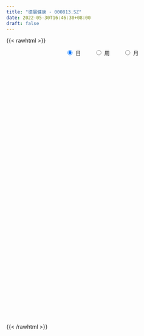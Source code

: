```yaml
---
title: "德展健康 - 000813.SZ"
date: 2022-05-30T16:46:30+08:00
draft: false
---
```

{{< rawhtml >}}
    <div style="text-align: center">
        <label style="padding: 1rem;"><input style="margin-right: .5rem" type="radio" name="period" value="D" checked onclick="period_change(this)">日</label>
        <label style="padding: 1rem;"><input style="margin-right: .5rem" type="radio" name="period" value="W" onclick="period_change(this)">周</label>
        <label style="padding: 1rem;"><input style="margin-right: .5rem" type="radio" name="period" value="M" onclick="period_change(this)">月</label>
    </div>
    <div id="chart" style="height: 700px;"></div> 
    <script type="text/javascript">
        const D_v = [764255.37,1098072.3200000001,756514.45,587267.29,506650.26,686550.71,494124.16,463818.07,698129.72,621570.36,615967.42,299223.51,206648.44,203560.97,189116.95,296212.94,219216.2,227206.71,202964.11,153019.0,182904.72,168093.7,274617.31,235811.27,180365.02,205662.63,129521.89,113710.0,225291.85,219922.19,213130.5,187417.36,194763.81,122728.15,120843.18,170286.01,144625.5,109542.16,144112.07,236433.57,165599.75,99589.4,408730.07,255563.85,154484.83,141903.19,133034.33,192846.8,150159.55,330623.78,183860.09,174389.15,161218.67,159165.82,200089.92,163717.5,136470.0,96652.0,84694.72,95553.6,107886.03,125411.49,403213.0,255369.14,138292.83,462261.78,345314.89,390921.32,206404.34,124966.1,187646.27,165851.62,345293.08,140852.26,140523.31,208867.61,322133.14,220407.79,185725.65,221079.01,362518.36,315024.26,279296.07,212037.0,150313.95,168628.1,249755.88,163444.86,280342.2,200485.67,200884.5,104350.0,130682.62,122483.8,119704.0,101043.72,160270.3,153475.89,138315.93,109004.5,104457.0,96527.57,100453.27,222900.0,87967.59,75618.0,84910.5,107763.5,100004.25,92474.5,63113.0,84498.5,48281.82,149122.0,107427.15,78750.94,94325.43,125631.97,125493.64,129009.8,122651.59,126994.95,122376.01,160699.44,157266.24,117081.8,560844.13,344061.71,153346.33,405970.34,339214.9,248874.42,134391.66,434295.5,242049.54,151779.0,128618.5,82211.05,107764.92,141240.12,91747.34,130930.43,75483.7,145065.81,77201.33,106151.16,169188.62,172129.45,123591.5,235598.83,350171.98,213778.63,215271.18,213360.54,275459.82,422966.5,252919.74,201980.52,217440.0,197975.56,334534.97,366462.7,306635.14,330667.85,248107.3,309503.59,155209.02,202841.5,166340.75,135492.84,215147.48,117654.29,119407.23,95633.5,126283.25,126022.89,117451.0,79369.0,100088.01,66642.0,78952.38,139335.36,152025.36,90146.0,187738.02,145622.0,127020.97,165865.88,105428.75,79799.09,91582.14,91627.0,116305.81,171980.44,139763.67,230232.86,265189.4,204685.81,200851.16,183166.42,198167.89,177381.75,181658.25,359161.82,338075.95,167415.05,130699.34,226056.66,547990.61,419901.77,239487.72,217164.09,326459.85,230776.97,201964.54,205981.95,192860.84,146813.5,111956.88,152119.31,75396.0,96377.0,65365.5,59881.5,75914.5,130173.93,141528.4,172027.77,129533.5,215721.41,108872.01,256082.5,169741.0,99554.5,98600.5,73916.47,117470.47,93627.0,72588.0,85819.79,94778.0,73114.08,74259.16,89031.32,133809.1,137689.48,115981.54,120019.79,88642.0,95528.92]
const D_histogram = [0.0,0.0153290028,0.0228731162,0.0140561301,0.0064421805,0.0091692306,0.0047292918,-0.0039871887,0.0065437775,0.008143671,-0.0118919596,-0.0303710265,-0.0404547781,-0.0408266373,-0.0445713745,-0.0526849803,-0.0546952037,-0.0552026111,-0.0469575458,-0.0431244441,-0.0370539106,-0.0285384191,-0.009299177,0.00354879,0.0078801697,0.000884909,-0.000719628,-0.0039650242,-0.0010397701,0.0056021512,0.0097454222,0.004425059,-0.0046435802,-0.0123847063,-0.0156688599,-0.0242478924,-0.0228771268,-0.0178424433,-0.0107345469,0.0011537175,0.008392449,0.0097656424,0.0297043695,0.0352778013,0.0365801837,0.0337775551,0.0240046812,0.0064915315,-0.0041207976,-0.0028221751,0.0014131211,-0.0035851775,-0.0064426042,-0.0046028158,-0.0075629775,-0.0139974176,-0.0177730245,-0.017090988,-0.0136117866,-0.0078925613,-0.0048802146,-0.0011585698,0.017493258,0.0253401057,0.0272218546,0.0443494057,0.0540793786,0.041946781,0.0332441461,0.024519075,0.0168196169,0.0082137461,0.0122356993,0.009893917,0.009407268,0.0126401571,0.0205588044,0.027123368,0.0305187433,0.0316801833,0.032584699,0.0255483765,0.0240563425,0.0145755672,0.0088476771,0.0000085329,-0.0052119289,-0.0110696096,-0.0074217381,-0.012668345,-0.0225477525,-0.0245507978,-0.0323051354,-0.0329733203,-0.0297280384,-0.027961298,-0.028426518,-0.027010627,-0.0276192359,-0.0287637314,-0.0301185555,-0.0282746579,-0.0270107866,-0.032496922,-0.0354704052,-0.0347177576,-0.0335044996,-0.0364570138,-0.0322100351,-0.0235997743,-0.0171195047,-0.0129131365,-0.0071321957,-0.005756547,-0.0046483371,-0.0031170756,0.0030734161,0.0073854657,0.00963909,0.008547895,0.010503365,0.0123274476,0.0164981673,0.0193307686,0.0198557614,0.0188616138,0.0373460761,0.0427345363,0.0446402165,0.0537339642,0.0577994006,0.0513483925,0.0449087862,0.0482841945,0.0447609371,0.0357200522,0.0248897034,0.0172778292,0.01204288,0.0079065412,0.0027430732,0.0023056593,0.0003808828,-0.0036524651,-0.0062349586,-0.0064821422,-0.0026851603,0.0015391722,-0.0005753612,0.0017454821,0.0105497526,0.0108067742,0.0107738546,0.0130890818,0.0160867046,0.0212327645,0.0178346149,0.0175149045,0.0088907136,0.0063422688,0.0077211222,0.0133861802,0.0105612639,0.0114734846,0.0101868634,-0.0013681934,-0.0110923334,-0.0229629129,-0.0323133435,-0.0401585564,-0.0561301892,-0.0628284037,-0.0664107723,-0.063871972,-0.0574840525,-0.0444201908,-0.0315846243,-0.0226839058,-0.0192170695,-0.0161031399,-0.0133369403,-0.0109033024,-0.0100571854,-0.0057602918,0.0036782435,0.0081781735,0.0137953843,0.0114906829,0.0106970734,0.0115059852,0.0119743441,0.0147301135,0.0174651993,0.0193659599,0.0193236484,0.008448983,-0.0080262044,-0.0111753246,-0.0057813712,-0.0061513707,-0.0183969842,-0.0201713675,-0.0158817726,-0.0003219437,0.0131906149,0.0170234498,0.0171022046,0.0224429865,0.0320271336,0.0334847005,0.0303341344,0.0288585367,0.0284443554,0.0222705647,0.01914141,0.0097446861,-0.0031100471,-0.0142603554,-0.0154290473,-0.0191794975,-0.0192024119,-0.020034895,-0.0200091431,-0.0194012111,-0.0216069126,-0.0292403319,-0.0251308758,-0.0399846012,-0.056281642,-0.0629280802,-0.0655865713,-0.0558839971,-0.0381768241,-0.0277809297,-0.0135147818,-0.0026452992,0.0055314523,0.0141319127,0.021876709,0.0248002753,0.0225776752,0.0191091409,0.0175506584,0.0172310561,0.022770854,0.0150483131,0.0185290246,0.0217870785,0.0221324187,0.0224981088]
const D_fast = [0.0,0.0191612536,0.0324236459,0.0271206924,0.0211172879,0.0261366457,0.0228790298,0.0131657521,0.0253326627,0.0289684739,0.0059598534,-0.0201119701,-0.0403094162,-0.0508879347,-0.0657755156,-0.0870603664,-0.1027443907,-0.1170524509,-0.1205467721,-0.1274947813,-0.1306877255,-0.1293068388,-0.1123923909,-0.0986572264,-0.0923558044,-0.0991298378,-0.1009142817,-0.1051509341,-0.1024856225,-0.0944431634,-0.0878635368,-0.0920776352,-0.1023071695,-0.1131444722,-0.1203458407,-0.1349868464,-0.1393353625,-0.1387612898,-0.1343370302,-0.1221603363,-0.1128234926,-0.1090088887,-0.0816440691,-0.067251187,-0.0568037586,-0.0511619985,-0.054933702,-0.0708239689,-0.0824664975,-0.0818734187,-0.0772848423,-0.0831794352,-0.087647513,-0.0869584285,-0.0918093346,-0.101743129,-0.1099619921,-0.1135527027,-0.1134764479,-0.1097303628,-0.1079380699,-0.1045060674,-0.0814809252,-0.067299051,-0.0586118385,-0.0303969359,-0.0071471184,-0.0087930207,-0.0091846192,-0.0117799214,-0.0152744754,-0.0218269097,-0.0147460316,-0.0146143347,-0.0127491667,-0.0063562383,0.0067021101,0.0200475156,0.0310725768,0.0401540626,0.049204753,0.0485555247,0.0530775763,0.0472406928,0.043724722,0.034887711,0.028364267,0.0197391839,0.0215316209,0.0131179278,-0.0023984179,-0.0105391626,-0.0263697841,-0.0352812991,-0.0394680268,-0.0446916109,-0.0522634604,-0.0576002262,-0.0651136441,-0.0734490724,-0.0823335354,-0.0875583022,-0.0930471275,-0.1066574935,-0.118498578,-0.1264253698,-0.1335882367,-0.1456550043,-0.1494605345,-0.1467502172,-0.1445498238,-0.1435717397,-0.1395738478,-0.1396373359,-0.1396912102,-0.1389392176,-0.1319803719,-0.1258219558,-0.1211585591,-0.1201127804,-0.1155314691,-0.1106255246,-0.1023302631,-0.0946649697,-0.0891760364,-0.0854547806,-0.0576337992,-0.041561705,-0.0284959707,-0.0059687319,0.0125465547,0.0189326447,0.0237202349,0.0391666918,0.0468336687,0.0467227968,0.0421148739,0.038822457,0.0365982278,0.0344385242,0.0299608246,0.0300998255,0.0282702697,0.0233238056,0.0191825724,0.0173148532,0.020440545,0.0250496706,0.0227912969,0.0255485107,0.0369902194,0.0399489346,0.0426094785,0.0481969762,0.0552162752,0.0656705262,0.0667310303,0.070790046,0.0643885336,0.0634256559,0.0667347899,0.0757463929,0.0755617926,0.0793423844,0.080602479,0.0687053739,0.0562081506,0.0385968428,0.0211680764,0.0032832243,-0.0267209557,-0.0491262711,-0.0693113328,-0.0827405255,-0.0907236191,-0.0887648051,-0.0838253947,-0.0805956527,-0.0819330838,-0.0828449391,-0.0834129747,-0.0837051623,-0.0853733417,-0.082516521,-0.0721584249,-0.0656139515,-0.0565478946,-0.0559799253,-0.0540992664,-0.0504138583,-0.0469519133,-0.0405136156,-0.03341223,-0.0266699794,-0.0218813787,-0.0306437984,-0.0491255369,-0.0550684883,-0.0511198777,-0.0530277198,-0.0698725794,-0.0766898046,-0.0763706528,-0.0608913099,-0.0440810976,-0.0359924002,-0.0316380942,-0.0206865657,-0.0030956352,0.0067331068,0.0111660743,0.0169051107,0.0236020183,0.0229958688,0.0246520666,0.0176915142,0.0040592693,-0.010656128,-0.0156820816,-0.0242274062,-0.0290509236,-0.0348921305,-0.0398686643,-0.0441110351,-0.0517184648,-0.066661967,-0.0688352299,-0.0936851056,-0.1240525568,-0.1464310152,-0.165486149,-0.1697545741,-0.1615916072,-0.1581409452,-0.1472534928,-0.137045335,-0.1274857203,-0.1153522818,-0.1021383083,-0.0930146731,-0.0895928544,-0.0882841035,-0.0854549214,-0.0814667597,-0.0702342482,-0.0741947108,-0.0660817432,-0.0573769197,-0.0514984748,-0.0455082576]
const D_slow = [0.0,0.0038322507,0.0095505298,0.0130645623,0.0146751074,0.0169674151,0.018149738,0.0171529408,0.0187888852,0.0208248029,0.017851813,0.0102590564,0.0001453619,-0.0100612974,-0.0212041411,-0.0343753861,-0.0480491871,-0.0618498398,-0.0735892263,-0.0843703373,-0.0936338149,-0.1007684197,-0.103093214,-0.1022060165,-0.100235974,-0.1000147468,-0.1001946538,-0.1011859098,-0.1014458524,-0.1000453146,-0.097608959,-0.0965026943,-0.0976635893,-0.1007597659,-0.1046769809,-0.110738954,-0.1164582357,-0.1209188465,-0.1236024832,-0.1233140539,-0.1212159416,-0.118774531,-0.1113484386,-0.1025289883,-0.0933839424,-0.0849395536,-0.0789383833,-0.0773155004,-0.0783456998,-0.0790512436,-0.0786979633,-0.0795942577,-0.0812049087,-0.0823556127,-0.0842463571,-0.0877457115,-0.0921889676,-0.0964617146,-0.0998646613,-0.1018378016,-0.1030578552,-0.1033474977,-0.0989741832,-0.0926391567,-0.0858336931,-0.0747463417,-0.061226497,-0.0507398018,-0.0424287652,-0.0362989965,-0.0320940923,-0.0300406558,-0.0269817309,-0.0245082517,-0.0221564347,-0.0189963954,-0.0138566943,-0.0070758523,0.0005538335,0.0084738793,0.0166200541,0.0230071482,0.0290212338,0.0326651256,0.0348770449,0.0348791781,0.0335761959,0.0308087935,0.028953359,0.0257862727,0.0201493346,0.0140116352,0.0059353513,-0.0023079788,-0.0097399884,-0.0167303129,-0.0238369424,-0.0305895992,-0.0374944081,-0.044685341,-0.0522149799,-0.0592836443,-0.066036341,-0.0741605715,-0.0830281728,-0.0917076122,-0.1000837371,-0.1091979905,-0.1172504993,-0.1231504429,-0.1274303191,-0.1306586032,-0.1324416521,-0.1338807889,-0.1350428732,-0.135822142,-0.135053788,-0.1332074216,-0.1307976491,-0.1286606754,-0.1260348341,-0.1229529722,-0.1188284304,-0.1139957382,-0.1090317979,-0.1043163944,-0.0949798754,-0.0842962413,-0.0731361872,-0.0597026961,-0.045252846,-0.0324157478,-0.0211885513,-0.0091175027,0.0020727316,0.0110027446,0.0172251705,0.0215446278,0.0245553478,0.0265319831,0.0272177514,0.0277941662,0.0278893869,0.0269762706,0.025417531,0.0237969954,0.0231257054,0.0235104984,0.0233666581,0.0238030286,0.0264404668,0.0291421603,0.031835624,0.0351078944,0.0391295706,0.0444377617,0.0488964154,0.0532751415,0.0554978199,0.0570833871,0.0590136677,0.0623602127,0.0650005287,0.0678688998,0.0704156157,0.0700735673,0.067300484,0.0615597557,0.0534814199,0.0434417808,0.0294092335,0.0137021325,-0.0029005605,-0.0188685535,-0.0332395666,-0.0443446143,-0.0522407704,-0.0579117469,-0.0627160142,-0.0667417992,-0.0700760343,-0.0728018599,-0.0753161563,-0.0767562292,-0.0758366684,-0.073792125,-0.0703432789,-0.0674706082,-0.0647963398,-0.0619198435,-0.0589262575,-0.0552437291,-0.0508774293,-0.0460359393,-0.0412050272,-0.0390927814,-0.0410993325,-0.0438931637,-0.0453385065,-0.0468763492,-0.0514755952,-0.0565184371,-0.0604888802,-0.0605693662,-0.0572717124,-0.05301585,-0.0487402988,-0.0431295522,-0.0351227688,-0.0267515937,-0.0191680601,-0.0119534259,-0.0048423371,0.0007253041,0.0055106566,0.0079468281,0.0071693163,0.0036042275,-0.0002530343,-0.0050479087,-0.0098485117,-0.0148572354,-0.0198595212,-0.024709824,-0.0301115521,-0.0374216351,-0.0437043541,-0.0537005044,-0.0677709149,-0.0835029349,-0.0998995777,-0.113870577,-0.123414783,-0.1303600155,-0.1337387109,-0.1344000357,-0.1330171727,-0.1294841945,-0.1240150172,-0.1178149484,-0.1121705296,-0.1073932444,-0.1030055798,-0.0986978158,-0.0930051022,-0.089243024,-0.0846107678,-0.0791639982,-0.0736308935,-0.0680063663]
const D_data = [['2021-05-19', 5.0154, 4.9289, 4.9097, 5.1883],['2021-05-20', 4.9193, 5.1691, 4.8905, 5.294],['2021-05-21', 5.0923, 5.1499, 4.9962, 5.1883],['2021-05-24', 5.0923, 4.9578, 4.9289, 5.1019],['2021-05-25', 4.9962, 4.9385, 4.8521, 5.0538],['2021-05-26', 4.9674, 5.0634, 4.9001, 5.1499],['2021-05-27', 5.0634, 4.977, 4.9289, 5.0634],['2021-05-28', 4.9578, 4.8905, 4.8521, 5.025],['2021-05-31', 4.9289, 5.1403, 4.8713, 5.2268],['2021-06-01', 5.21, 5.07, 5.02, 5.24],['2021-06-02', 5.04, 4.75, 4.73, 5.08],['2021-06-03', 4.73, 4.65, 4.62, 4.73],['2021-06-04', 4.65, 4.65, 4.61, 4.72],['2021-06-07', 4.68, 4.71, 4.62, 4.72],['2021-06-08', 4.68, 4.62, 4.62, 4.74],['2021-06-09', 4.6, 4.49, 4.47, 4.64],['2021-06-10', 4.47, 4.49, 4.4, 4.52],['2021-06-11', 4.45, 4.45, 4.41, 4.49],['2021-06-15', 4.43, 4.53, 4.41, 4.57],['2021-06-16', 4.54, 4.46, 4.42, 4.56],['2021-06-17', 4.46, 4.47, 4.4, 4.51],['2021-06-18', 4.45, 4.5, 4.42, 4.51],['2021-06-21', 4.5, 4.68, 4.47, 4.71],['2021-06-22', 4.64, 4.67, 4.59, 4.72],['2021-06-23', 4.66, 4.6, 4.58, 4.71],['2021-06-24', 4.6, 4.44, 4.44, 4.6],['2021-06-25', 4.45, 4.47, 4.4, 4.5],['2021-06-28', 4.44, 4.42, 4.41, 4.47],['2021-06-29', 4.54, 4.48, 4.45, 4.66],['2021-06-30', 4.45, 4.54, 4.43, 4.64],['2021-07-01', 4.56, 4.53, 4.51, 4.63],['2021-07-02', 4.51, 4.4, 4.4, 4.56],['2021-07-05', 4.36, 4.3, 4.27, 4.43],['2021-07-06', 4.3, 4.25, 4.22, 4.32],['2021-07-07', 4.22, 4.25, 4.19, 4.26],['2021-07-08', 4.25, 4.12, 4.12, 4.25],['2021-07-09', 4.09, 4.19, 4.04, 4.23],['2021-07-12', 4.21, 4.22, 4.19, 4.29],['2021-07-13', 4.22, 4.25, 4.14, 4.26],['2021-07-14', 4.25, 4.34, 4.19, 4.37],['2021-07-15', 4.3, 4.32, 4.22, 4.35],['2021-07-16', 4.3, 4.26, 4.26, 4.33],['2021-07-19', 4.23, 4.55, 4.18, 4.57],['2021-07-20', 4.5, 4.45, 4.43, 4.68],['2021-07-21', 4.45, 4.43, 4.42, 4.48],['2021-07-22', 4.43, 4.39, 4.36, 4.47],['2021-07-23', 4.35, 4.28, 4.27, 4.38],['2021-07-26', 4.26, 4.11, 4.1, 4.27],['2021-07-27', 4.1, 4.11, 4.08, 4.18],['2021-07-28', 4.09, 4.22, 3.91, 4.3],['2021-07-29', 4.39, 4.26, 4.23, 4.39],['2021-07-30', 4.26, 4.13, 4.11, 4.26],['2021-08-02', 4.08, 4.12, 4.02, 4.15],['2021-08-03', 4.12, 4.16, 4.08, 4.19],['2021-08-04', 4.16, 4.08, 4.04, 4.16],['2021-08-05', 4.06, 3.99, 3.99, 4.11],['2021-08-06', 3.99, 3.97, 3.92, 4.0],['2021-08-09', 3.96, 3.99, 3.94, 4.02],['2021-08-10', 3.99, 4.01, 3.95, 4.02],['2021-08-11', 4.01, 4.04, 4.0, 4.05],['2021-08-12', 4.05, 4.01, 4.0, 4.07],['2021-08-13', 4.02, 4.02, 3.97, 4.02],['2021-08-16', 4.03, 4.26, 4.03, 4.35],['2021-08-17', 4.25, 4.2, 4.19, 4.34],['2021-08-18', 4.19, 4.16, 4.14, 4.23],['2021-08-19', 4.16, 4.42, 4.15, 4.45],['2021-08-20', 4.38, 4.43, 4.33, 4.46],['2021-08-23', 4.34, 4.18, 4.0, 4.34],['2021-08-24', 4.17, 4.19, 4.11, 4.21],['2021-08-25', 4.17, 4.16, 4.13, 4.19],['2021-08-26', 4.18, 4.14, 4.06, 4.23],['2021-08-27', 4.11, 4.09, 4.07, 4.15],['2021-08-30', 4.06, 4.24, 4.01, 4.3],['2021-08-31', 4.24, 4.17, 4.16, 4.26],['2021-09-01', 4.18, 4.19, 4.12, 4.21],['2021-09-02', 4.19, 4.25, 4.19, 4.34],['2021-09-03', 4.24, 4.35, 4.19, 4.39],['2021-09-06', 4.34, 4.39, 4.31, 4.43],['2021-09-07', 4.38, 4.4, 4.36, 4.42],['2021-09-08', 4.42, 4.41, 4.38, 4.48],['2021-09-09', 4.44, 4.44, 4.39, 4.52],['2021-09-10', 4.43, 4.35, 4.34, 4.47],['2021-09-13', 4.37, 4.42, 4.35, 4.49],['2021-09-14', 4.5, 4.31, 4.3, 4.51],['2021-09-15', 4.32, 4.33, 4.27, 4.35],['2021-09-16', 4.3, 4.26, 4.25, 4.38],['2021-09-17', 4.24, 4.27, 4.22, 4.34],['2021-09-22', 4.22, 4.23, 4.2, 4.3],['2021-09-23', 4.25, 4.34, 4.22, 4.4],['2021-09-24', 4.35, 4.22, 4.21, 4.37],['2021-09-27', 4.22, 4.11, 4.06, 4.22],['2021-09-28', 4.13, 4.16, 4.08, 4.17],['2021-09-29', 4.13, 4.04, 4.04, 4.14],['2021-09-30', 4.04, 4.08, 4.01, 4.09],['2021-10-08', 4.11, 4.11, 4.07, 4.14],['2021-10-11', 4.11, 4.08, 4.07, 4.14],['2021-10-12', 4.07, 4.03, 4.01, 4.12],['2021-10-13', 4.04, 4.03, 4.02, 4.06],['2021-10-14', 4.04, 3.98, 3.96, 4.04],['2021-10-15', 3.99, 3.94, 3.93, 3.99],['2021-10-18', 3.9, 3.9, 3.89, 3.93],['2021-10-19', 3.9, 3.91, 3.87, 3.93],['2021-10-20', 3.91, 3.88, 3.87, 3.91],['2021-10-21', 3.83, 3.75, 3.71, 3.84],['2021-10-22', 3.74, 3.72, 3.68, 3.76],['2021-10-25', 3.69, 3.72, 3.69, 3.75],['2021-10-26', 3.71, 3.69, 3.66, 3.73],['2021-10-27', 3.69, 3.59, 3.57, 3.69],['2021-10-28', 3.59, 3.64, 3.56, 3.66],['2021-10-29', 3.63, 3.69, 3.61, 3.7],['2021-11-01', 3.69, 3.67, 3.64, 3.69],['2021-11-02', 3.66, 3.64, 3.58, 3.68],['2021-11-03', 3.62, 3.66, 3.62, 3.69],['2021-11-04', 3.66, 3.6, 3.58, 3.66],['2021-11-05', 3.59, 3.58, 3.53, 3.61],['2021-11-08', 3.57, 3.57, 3.54, 3.61],['2021-11-09', 3.59, 3.63, 3.57, 3.67],['2021-11-10', 3.64, 3.62, 3.56, 3.64],['2021-11-11', 3.56, 3.6, 3.53, 3.61],['2021-11-12', 3.59, 3.55, 3.53, 3.59],['2021-11-15', 3.53, 3.58, 3.53, 3.58],['2021-11-16', 3.57, 3.58, 3.57, 3.62],['2021-11-17', 3.59, 3.62, 3.56, 3.63],['2021-11-18', 3.65, 3.62, 3.61, 3.71],['2021-11-19', 3.59, 3.6, 3.57, 3.61],['2021-11-22', 3.6, 3.58, 3.57, 3.62],['2021-11-23', 3.57, 3.88, 3.55, 3.94],['2021-11-24', 3.82, 3.8, 3.75, 3.87],['2021-11-25', 3.78, 3.8, 3.77, 3.84],['2021-11-26', 3.87, 3.95, 3.8, 4.0],['2021-11-29', 3.92, 3.96, 3.9, 4.08],['2021-11-30', 3.94, 3.86, 3.86, 3.96],['2021-12-01', 3.88, 3.86, 3.83, 3.89],['2021-12-02', 3.86, 4.01, 3.85, 4.19],['2021-12-03', 4.0, 3.96, 3.9, 4.0],['2021-12-06', 3.93, 3.89, 3.88, 3.96],['2021-12-07', 3.89, 3.84, 3.82, 3.9],['2021-12-08', 3.85, 3.85, 3.82, 3.88],['2021-12-09', 3.85, 3.86, 3.83, 3.9],['2021-12-10', 3.83, 3.86, 3.8, 3.86],['2021-12-13', 3.84, 3.83, 3.82, 3.86],['2021-12-14', 3.83, 3.88, 3.83, 3.92],['2021-12-15', 3.88, 3.86, 3.85, 3.88],['2021-12-16', 3.85, 3.82, 3.8, 3.86],['2021-12-17', 3.82, 3.82, 3.8, 3.83],['2021-12-20', 3.82, 3.84, 3.8, 3.87],['2021-12-21', 3.83, 3.9, 3.82, 3.95],['2021-12-22', 3.89, 3.93, 3.88, 3.99],['2021-12-23', 3.91, 3.86, 3.85, 3.95],['2021-12-24', 3.86, 3.92, 3.83, 3.97],['2021-12-27', 3.91, 4.04, 3.89, 4.06],['2021-12-28', 4.03, 3.97, 3.94, 4.04],['2021-12-29', 3.95, 3.98, 3.95, 4.07],['2021-12-30', 3.98, 4.03, 3.95, 4.06],['2021-12-31', 4.03, 4.07, 4.01, 4.13],['2022-01-04', 4.09, 4.14, 4.07, 4.25],['2022-01-05', 4.16, 4.06, 4.03, 4.18],['2022-01-06', 4.06, 4.11, 4.04, 4.11],['2022-01-07', 4.1, 4.0, 3.99, 4.12],['2022-01-10', 4.02, 4.06, 4.01, 4.1],['2022-01-11', 4.04, 4.12, 4.04, 4.21],['2022-01-12', 4.14, 4.21, 4.11, 4.25],['2022-01-13', 4.23, 4.13, 4.12, 4.24],['2022-01-14', 4.12, 4.19, 4.1, 4.21],['2022-01-17', 4.17, 4.18, 4.1, 4.21],['2022-01-18', 4.16, 4.03, 4.01, 4.19],['2022-01-19', 4.05, 4.0, 3.98, 4.06],['2022-01-20', 4.01, 3.91, 3.9, 4.08],['2022-01-21', 3.9, 3.87, 3.84, 3.94],['2022-01-24', 3.85, 3.82, 3.79, 3.86],['2022-01-25', 3.82, 3.62, 3.6, 3.83],['2022-01-26', 3.61, 3.63, 3.61, 3.65],['2022-01-27', 3.63, 3.59, 3.58, 3.66],['2022-01-28', 3.61, 3.61, 3.57, 3.64],['2022-02-07', 3.61, 3.63, 3.61, 3.68],['2022-02-08', 3.62, 3.72, 3.62, 3.72],['2022-02-09', 3.72, 3.75, 3.69, 3.78],['2022-02-10', 3.75, 3.73, 3.72, 3.76],['2022-02-11', 3.73, 3.67, 3.65, 3.73],['2022-02-14', 3.67, 3.66, 3.65, 3.71],['2022-02-15', 3.67, 3.65, 3.64, 3.69],['2022-02-16', 3.67, 3.64, 3.62, 3.69],['2022-02-17', 3.65, 3.61, 3.59, 3.67],['2022-02-18', 3.6, 3.65, 3.59, 3.66],['2022-02-21', 3.65, 3.74, 3.64, 3.74],['2022-02-22', 3.72, 3.71, 3.67, 3.74],['2022-02-23', 3.7, 3.75, 3.7, 3.77],['2022-02-24', 3.74, 3.66, 3.63, 3.75],['2022-02-25', 3.67, 3.67, 3.67, 3.72],['2022-02-28', 3.71, 3.69, 3.63, 3.71],['2022-03-01', 3.71, 3.69, 3.66, 3.72],['2022-03-02', 3.68, 3.73, 3.67, 3.73],['2022-03-03', 3.75, 3.75, 3.72, 3.77],['2022-03-04', 3.74, 3.76, 3.73, 3.82],['2022-03-07', 3.78, 3.75, 3.71, 3.81],['2022-03-08', 3.73, 3.59, 3.58, 3.73],['2022-03-09', 3.57, 3.44, 3.24, 3.6],['2022-03-10', 3.5, 3.54, 3.48, 3.61],['2022-03-11', 3.53, 3.64, 3.49, 3.64],['2022-03-14', 3.63, 3.57, 3.57, 3.71],['2022-03-15', 3.55, 3.37, 3.37, 3.58],['2022-03-16', 3.42, 3.44, 3.26, 3.47],['2022-03-17', 3.48, 3.5, 3.43, 3.58],['2022-03-18', 3.51, 3.68, 3.48, 3.84],['2022-03-21', 3.71, 3.73, 3.66, 3.77],['2022-03-22', 3.72, 3.66, 3.65, 3.73],['2022-03-23', 3.66, 3.63, 3.61, 3.69],['2022-03-24', 3.61, 3.72, 3.6, 3.74],['2022-03-25', 3.71, 3.83, 3.68, 3.99],['2022-03-28', 3.84, 3.78, 3.75, 3.95],['2022-03-29', 3.73, 3.74, 3.69, 3.8],['2022-03-30', 3.75, 3.77, 3.67, 3.79],['2022-03-31', 3.75, 3.8, 3.75, 3.92],['2022-04-01', 3.79, 3.73, 3.7, 3.79],['2022-04-06', 3.72, 3.76, 3.71, 3.85],['2022-04-07', 3.81, 3.66, 3.66, 3.82],['2022-04-08', 3.64, 3.56, 3.54, 3.68],['2022-04-11', 3.51, 3.51, 3.48, 3.57],['2022-04-12', 3.5, 3.59, 3.46, 3.59],['2022-04-13', 3.59, 3.53, 3.52, 3.63],['2022-04-14', 3.54, 3.55, 3.53, 3.6],['2022-04-15', 3.55, 3.52, 3.5, 3.58],['2022-04-18', 3.52, 3.51, 3.43, 3.52],['2022-04-19', 3.51, 3.5, 3.48, 3.54],['2022-04-20', 3.51, 3.44, 3.43, 3.53],['2022-04-21', 3.42, 3.32, 3.32, 3.47],['2022-04-22', 3.35, 3.43, 3.31, 3.48],['2022-04-25', 3.47, 3.13, 3.13, 3.47],['2022-04-26', 3.14, 2.98, 2.97, 3.16],['2022-04-27', 2.91, 2.98, 2.78, 3.01],['2022-04-28', 2.97, 2.94, 2.86, 2.97],['2022-04-29', 2.95, 3.05, 2.95, 3.15],['2022-05-05', 3.1, 3.17, 3.08, 3.2],['2022-05-06', 3.12, 3.11, 3.07, 3.16],['2022-05-09', 3.13, 3.19, 3.12, 3.21],['2022-05-10', 3.16, 3.19, 3.15, 3.2],['2022-05-11', 3.24, 3.19, 3.18, 3.29],['2022-05-12', 3.2, 3.23, 3.17, 3.27],['2022-05-13', 3.25, 3.26, 3.22, 3.3],['2022-05-16', 3.27, 3.23, 3.22, 3.35],['2022-05-17', 3.22, 3.17, 3.14, 3.24],['2022-05-18', 3.17, 3.14, 3.13, 3.21],['2022-05-19', 3.11, 3.15, 3.08, 3.17],['2022-05-20', 3.15, 3.16, 3.12, 3.19],['2022-05-23', 3.18, 3.25, 3.14, 3.27],['2022-05-24', 3.26, 3.08, 3.07, 3.26],['2022-05-25', 3.1, 3.21, 3.08, 3.21],['2022-05-26', 3.25, 3.23, 3.19, 3.27],['2022-05-27', 3.25, 3.21, 3.18, 3.26],['2022-05-30', 3.2, 3.22, 3.17, 3.24]]
const W_v = [463103.2600000001,225632.46,172516.49,227224.05,164674.27,222664.12,197795.08,142801.33,141646.0,200502.27,124927.49,179461.96,160792.02,142044.13,160489.84,926820.8100000001,443085.48,744340.9199999999,663141.23,536585.98,347233.68,304214.84,337300.97,420092.24,397625.5,500168.12,321548.09,298600.37,297869.43,69435.0,43043.3,199907.74,245005.63,407169.21,253061.57,344404.0699999999,386723.86,617459.3400000001,372324.7100000001,562998.3,205708.96,253949.21,386849.85,245806.31,419712.66,180780.71,203519.87,935026.21,433780.34,212413.73,229288.97,141353.02,157240.25,157168.0,146360.4,181554.37,79948.67,138213.34,101776.76,104126.85,104690.54,58270.82,135595.84,179642.12,205984.99,198287.63,188249.54,178113.53,223793.82,216816.1,258680.02,262716.35,146269.49,143490.51,122763.61,207567.14,111775.13,187821.37,325401.81,192649.25,625892.01,668854.37,1391860.77,2230471.1000000001,2690399.8700000001,3850361.0800000001,2710230.2999999998,2949043.8799999999,1429017.2,1019453.52,476228.73,1407955.1499999999,863968.34,859840.42,755779.4299999999,498981.06,559733.03,532854.59,601084.15,419666.29,450715.36,1289680.46,677161.04,580903.4299999999,404628.1,334401.3,638626.4399999999,1162024.4199999999,972165.35,926690.5,635527.84,778669.1699999999,99825.23,954897.53,2014269.2,1002560.89,539904.0,613255.96,510335.55,1158057.9000000001,793288.8899999999,693991.89,831650.49,1320098.2,1287113.0,573621.8400000001,1128975.0,736265.3400000001,1023375.45,2575779.6899999999,1545209.3300000001,909333.41,956559.2599999999,796122.76,785774.3,720700.9300000001,828304.45,496876.49,885094.61,900653.48,814928.3799999999,415113.69,358849.96,439305.27,412493.3,348696.68,659977.23,1159659.1699999999,2428847.7800000003,732521.8500000001,1352819.71,2303944.8599999999,2482343.9299999997,1159500.28,1340539.4500000002,1371865.74,1038808.1400000001,1005871.29,721232.4299999999,890681.27,941060.96,678138.22,962720.84,513717.56,149924.07,665129.04,680899.4099999999,910999.73,1287543.23,1299708.6399999999,1347412.5800000001,1310317.1000000001,1512721.2200000002,937006.9500000001,772570.8100000001,1289570.04,3441912.1999999997,2002721.8999999999,1195187.3,1283246.1499999999,1340834.3600000001,765785.25,430695.58,530493.71,997380.6900000001,898347.64,2222178.9899999998,1414891.1899999999,807978.4299999999,1787138.3100000001,1013886.37,1949272.1200000001,3616768.5700000003,3265412.4500000002,2321648.9199999999,6458880.5700000003,4399579.4800000004,2738410.4899999998,2441539.4499999997,1135313.77,706981.53,1025978.12,959471.9,753246.6499999999,755276.9500000001,1093716.27,1031879.37,820661.91,510197.84,1604451.6400000001,1075789.6499999999,1157669.3999999999,1304755.0699999998,1060031.0,644272.73,558400.92,119704.0,662110.3400000001,612305.4300000001,460770.75,452442.47,553211.78,689988.23,1581304.3100000003,1398826.02,611613.59,520428.61,806659.5599999999,1268042.1500000001,1095306.76,1536276.2200000002,1082002.1600000001,683335.34,549214.15,527101.1,731675.62,551294.48,1040722.9,1099536.1300000001,1410237.6099999999,1433790.3999999999,600807.33,582662.6899999999,472863.83,882237.1900000001,269295.5,456202.44,417002.35,596141.9099999999,95528.92]
const W_histogram = [0.0,-0.0104278063,-0.0219135712,-0.0291154672,-0.0092759431,-0.0256261457,-0.0355364486,-0.046330066,-0.0662020382,-0.0746298855,-0.089989232,-0.0835386823,-0.0936175971,-0.0906279537,-0.1020781515,-0.0113797992,0.014750961,0.0676891372,0.1357255975,0.1167627735,0.12676993,0.1228571095,0.0929712842,0.0794315019,0.0852556974,0.063469367,0.0486745388,0.0266671057,-0.0582462247,-0.0884866639,-0.0967695832,-0.0740808907,-0.0391332027,-0.0368734689,-0.0367376959,-0.0157884171,0.0502591389,0.0962348392,0.1263877788,0.1907415967,0.2187593741,0.2171402752,0.2106262658,0.1898779444,0.1308173669,0.0885511039,0.0520858879,-0.0954560185,-0.162410734,-0.2270948019,-0.2238995388,-0.2152259293,-0.1987814292,-0.169910826,-0.1454184213,-0.1417832509,-0.1388290265,-0.1257186273,-0.1103191625,-0.0952660806,-0.0785514833,-0.0633306011,-0.0515438416,-0.0270745417,0.0378441697,0.1246263879,0.1638704795,0.1813092847,0.1966255702,0.2007833529,0.1672262625,0.1377712727,0.1035339951,0.0776668468,0.0557743152,0.0386188173,0.0234057511,0.0052467328,-0.0021656786,-0.017171553,-0.0600171896,-0.0842081659,0.0623382531,0.1161500347,0.280446953,0.4569041823,0.4829282837,0.4146494955,0.3383353067,0.1970601056,0.0263138873,-0.1061820306,-0.2430813198,-0.3517102094,-0.4287654589,-0.5043141849,-0.5223079734,-0.4769495727,-0.4397736033,-0.3939563626,-0.3724342571,-0.3161373058,-0.2556037959,-0.2103409717,-0.1808250251,-0.1469914331,-0.0842954564,-0.0501400067,0.0214716704,0.0949776433,0.1208458186,0.1244138043,0.1123149419,0.1349173346,0.1716445655,0.1707657785,0.1606830973,0.1456129463,0.1162217613,0.0067801858,-0.0962255637,-0.1478799515,-0.173505951,-0.1694259433,-0.1520747383,-0.126961992,-0.1084393479,-0.1009039619,-0.0807962819,-0.0187319054,-0.036588799,-0.0311692297,-0.0401935433,-0.0160078625,-0.0261960037,-0.0377112738,-0.0352714394,-0.0259702741,0.003144702,0.0327237438,0.0536103101,0.0574100795,0.0795964611,0.0892755723,0.078757773,0.0639236232,0.0715411325,0.1165810062,0.1793864689,0.1913730708,0.1919047402,0.202577402,0.2191913158,0.2160840511,0.207650881,0.1768370567,0.141791212,0.0872145584,0.0426761408,0.0195454094,0.012838553,0.0063267615,-0.0138395318,-0.0230832581,-0.0298449447,-0.0407613331,-0.0487090712,-0.0389458444,0.0011255465,0.0360094219,0.0479515189,0.0343510316,0.0280691756,-0.0089257581,-0.0319407194,-0.1117502627,-0.1822459375,-0.2299209622,-0.2504604306,-0.2376215601,-0.2364955768,-0.2385487297,-0.2309090991,-0.1888610057,-0.1558401894,-0.0979700052,-0.0555424832,-0.0273358675,-0.0076274068,0.0106463877,0.0405298074,0.0772563007,0.1137199554,0.1496861409,0.1542938934,0.1907734608,0.2099295992,0.1971275297,0.1657226406,0.1265110606,0.1001280056,0.0778350397,0.0565441882,0.0279341956,0.0140417685,0.006879403,-0.0065539096,-0.0238367728,-0.0291704253,-0.003694101,-0.0080970192,0.0073121934,0.0177222309,0.0193073652,0.0171486503,0.0069738518,0.003141215,-0.0092860567,-0.0296185393,-0.0416471299,-0.0528509341,-0.0577245851,-0.0531381549,-0.0235963455,-0.0016058432,0.0074825846,0.0118198173,0.0218592611,0.0380875177,0.0432173949,0.0576161979,0.0443914473,0.0182739345,0.0058246138,-0.0025238236,-0.005305809,0.0000263157,-0.0032370809,-0.0014987068,0.0103069106,0.0118257037,0.0023231073,-0.0052983392,-0.0145199959,-0.0427352472,-0.0531990513,-0.0461232211,-0.0442741065,-0.0361243703,-0.0269231211]
const W_fast = [0.0,-0.0130347578,-0.0299989156,-0.0444796783,-0.02695914,-0.049715879,-0.0685102941,-0.090886428,-0.1273089098,-0.1543942284,-0.1922508829,-0.2066850038,-0.2401683179,-0.2598356629,-0.2968053986,-0.2089519961,-0.1791334956,-0.1092730351,-0.0073051754,0.0029226939,0.0446223329,0.0714237898,0.0647807856,0.0710988787,0.0982369986,0.09231801,0.0896918165,0.0743511598,-0.0251237268,-0.077485832,-0.1099611471,-0.1057926772,-0.0806282899,-0.0875869234,-0.0966355744,-0.0796333998,-0.0010210591,0.069013351,0.1307632353,0.2428024524,0.3255100733,0.3781760432,0.4243186003,0.451039765,0.4246835292,0.4045550421,0.3811112982,0.2097053872,0.1021479881,-0.0193097803,-0.0720894019,-0.1172222747,-0.1504731319,-0.1640802351,-0.1759424358,-0.2077530781,-0.2395061104,-0.257825368,-0.2700056939,-0.2787691321,-0.2816924056,-0.2823041737,-0.2834033746,-0.2657027101,-0.1913229563,-0.0733841411,0.0068275704,0.0695936968,0.1340663748,0.1884199958,0.1966694709,0.2016572993,0.1933035205,0.1868530838,0.1789041311,0.1714033376,0.1620417092,0.145194374,0.137240543,0.1179417803,0.0600918463,0.0148488285,0.1769798108,0.2598291011,0.4942377576,0.7849210325,0.9316772048,0.9670607905,0.9753304283,0.8833202537,0.7191525071,0.5601110817,0.3624414625,0.1658850206,-0.0183615937,-0.2199888659,-0.3685596477,-0.4424386403,-0.5152060716,-0.5678779215,-0.6394643804,-0.6622017555,-0.6655691946,-0.6728916133,-0.688581923,-0.6914961893,-0.6498740767,-0.6282536286,-0.5512740339,-0.4540236502,-0.3979440203,-0.3632725835,-0.3472927104,-0.2909609841,-0.2113226118,-0.1695099541,-0.1394218611,-0.1180887755,-0.1184245201,-0.2261710491,-0.3532331896,-0.4418575652,-0.5108600526,-0.5491365306,-0.5698040102,-0.576431762,-0.5850189548,-0.6027095593,-0.6028009497,-0.5454195496,-0.5724236429,-0.5747963811,-0.5938690804,-0.5736853653,-0.5904225075,-0.6113655959,-0.6177436214,-0.6149350246,-0.585033873,-0.5472738953,-0.5129847515,-0.4948324622,-0.4527469653,-0.4207489611,-0.4115773171,-0.4104305611,-0.3849277687,-0.3107426434,-0.2030905635,-0.1432606939,-0.0947528395,-0.0334358271,0.0379759156,0.0888896637,0.1323692138,0.1457646537,0.146166612,0.113393598,0.0795242156,0.0612798366,0.0577826184,0.0528525173,0.0292263411,0.0142118003,-0.0000111226,-0.0211178442,-0.0412428502,-0.0412160844,-0.0008633069,0.043022924,0.0669529007,0.0619401713,0.0626756092,0.023449236,-0.0075509052,-0.1152980141,-0.2313551733,-0.3365104386,-0.4196650146,-0.4662315341,-0.524229445,-0.5859197804,-0.6360074246,-0.6411745825,-0.6471138136,-0.6137361307,-0.5851942295,-0.5638215807,-0.5460199717,-0.5250845803,-0.4850687087,-0.4290281402,-0.3641344967,-0.290746776,-0.24756555,-0.1633926175,-0.0917540792,-0.0552742663,-0.0452484953,-0.0528323101,-0.0541833638,-0.0570175698,-0.0641723742,-0.0857988179,-0.0961808029,-0.1016233176,-0.1166951076,-0.139937164,-0.1525634229,-0.1280106238,-0.1344377968,-0.1172005358,-0.1023599406,-0.095947965,-0.0938195173,-0.1022508529,-0.1052981859,-0.1200469718,-0.1477840892,-0.1702244623,-0.194641,-0.2139457974,-0.2226439059,-0.1990011828,-0.1774121413,-0.1664530673,-0.1591608804,-0.1436566213,-0.1179064853,-0.1019722593,-0.0731694069,-0.0752962956,-0.0968453248,-0.1078384921,-0.1168178853,-0.1209263229,-0.1155876194,-0.1196602862,-0.1182965888,-0.1039142437,-0.0994390247,-0.1083608443,-0.1173068756,-0.1301585312,-0.1690575944,-0.1928211613,-0.1972761364,-0.2064955484,-0.2073769048,-0.2049064359]
const W_slow = [0.0,-0.0026069516,-0.0080853444,-0.0153642112,-0.0176831969,-0.0240897333,-0.0329738455,-0.044556362,-0.0611068716,-0.0797643429,-0.1022616509,-0.1231463215,-0.1465507208,-0.1692077092,-0.1947272471,-0.1975721969,-0.1938844566,-0.1769621723,-0.1430307729,-0.1138400796,-0.0821475971,-0.0514333197,-0.0281904986,-0.0083326232,0.0129813012,0.0288486429,0.0410172777,0.0476840541,0.0331224979,0.0110008319,-0.0131915639,-0.0317117865,-0.0414950872,-0.0507134544,-0.0598978784,-0.0638449827,-0.051280198,-0.0272214882,0.0043754565,0.0520608557,0.1067506992,0.161035768,0.2136923345,0.2611618206,0.2938661623,0.3160039383,0.3290254102,0.3051614056,0.2645587221,0.2077850216,0.1518101369,0.0980036546,0.0483082973,0.0058305908,-0.0305240145,-0.0659698272,-0.1006770839,-0.1321067407,-0.1596865313,-0.1835030515,-0.2031409223,-0.2189735726,-0.231859533,-0.2386281684,-0.229167126,-0.198010529,-0.1570429091,-0.111715588,-0.0625591954,-0.0123633572,0.0294432084,0.0638860266,0.0897695254,0.1091862371,0.1231298159,0.1327845202,0.138635958,0.1399476412,0.1394062216,0.1351133333,0.1201090359,0.0990569944,0.1146415577,0.1436790664,0.2137908046,0.3280168502,0.4487489211,0.552411295,0.6369951217,0.6862601481,0.6928386199,0.6662931123,0.6055227823,0.51759523,0.4104038652,0.284325319,0.1537483257,0.0345109325,-0.0754324683,-0.173921559,-0.2670301232,-0.3460644497,-0.4099653987,-0.4625506416,-0.5077568979,-0.5445047562,-0.5655786203,-0.5781136219,-0.5727457043,-0.5490012935,-0.5187898389,-0.4876863878,-0.4596076523,-0.4258783187,-0.3829671773,-0.3402757326,-0.3001049583,-0.2637017218,-0.2346462814,-0.232951235,-0.2570076259,-0.2939776138,-0.3373541015,-0.3797105873,-0.4177292719,-0.4494697699,-0.4765796069,-0.5018055974,-0.5220046678,-0.5266876442,-0.5358348439,-0.5436271514,-0.5536755372,-0.5576775028,-0.5642265037,-0.5736543222,-0.582472182,-0.5889647505,-0.588178575,-0.5799976391,-0.5665950616,-0.5522425417,-0.5323434264,-0.5100245334,-0.4903350901,-0.4743541843,-0.4564689012,-0.4273236496,-0.3824770324,-0.3346337647,-0.2866575797,-0.2360132292,-0.1812154002,-0.1271943874,-0.0752816672,-0.031072403,0.0043754,0.0261790396,0.0368480748,0.0417344272,0.0449440654,0.0465257558,0.0430658729,0.0372950583,0.0298338222,0.0196434889,0.0074662211,-0.00227024,-0.0019888534,0.0070135021,0.0190013818,0.0275891397,0.0346064336,0.0323749941,0.0243898142,-0.0035477514,-0.0491092358,-0.1065894764,-0.169204584,-0.228609974,-0.2877338682,-0.3473710507,-0.4050983254,-0.4523135769,-0.4912736242,-0.5157661255,-0.5296517463,-0.5364857132,-0.5383925649,-0.535730968,-0.5255985161,-0.5062844409,-0.4778544521,-0.4404329169,-0.4018594435,-0.3541660783,-0.3016836785,-0.2524017961,-0.2109711359,-0.1793433708,-0.1543113694,-0.1348526094,-0.1207165624,-0.1137330135,-0.1102225714,-0.1085027206,-0.110141198,-0.1161003912,-0.1233929976,-0.1243165228,-0.1263407776,-0.1245127292,-0.1200821715,-0.1152553302,-0.1109681676,-0.1092247047,-0.108439401,-0.1107609151,-0.1181655499,-0.1285773324,-0.1417900659,-0.1562212122,-0.1695057509,-0.1754048373,-0.1758062981,-0.173935652,-0.1709806976,-0.1655158824,-0.155994003,-0.1451896542,-0.1307856047,-0.1196877429,-0.1151192593,-0.1136631059,-0.1142940617,-0.115620514,-0.1156139351,-0.1164232053,-0.116797882,-0.1142211543,-0.1112647284,-0.1106839516,-0.1120085364,-0.1156385354,-0.1263223472,-0.13962211,-0.1511529153,-0.1622214419,-0.1712525345,-0.1779833148]
const W_data = [['2017-07-21', 8.3782, 8.5416, 7.8498, 8.8106],['2017-07-28', 8.5896, 8.3782, 8.1668, 8.7337],['2017-08-04', 8.3013, 8.2917, 8.1957, 8.4455],['2017-08-11', 8.2725, 8.2725, 8.1957, 8.7241],['2017-08-18', 8.2821, 8.628, 8.2149, 8.6376],['2017-08-25', 8.5416, 8.1668, 8.0708, 8.6761],['2017-09-01', 8.1668, 8.1476, 7.9266, 8.3206],['2017-09-08', 8.0708, 8.0419, 7.9747, 8.2149],['2017-09-15', 8.0708, 7.7921, 7.1772, 8.09],['2017-09-22', 7.8113, 7.7921, 7.6672, 8.1572],['2017-09-29', 7.7921, 7.5615, 7.4558, 7.7921],['2017-10-13', 7.5711, 7.7249, 7.5231, 8.2629],['2017-10-20', 7.7249, 7.4174, 7.3213, 7.9074],['2017-10-27', 7.4174, 7.4654, 7.3021, 7.648],['2017-11-03', 7.4654, 7.158, 7.11, 7.4654],['2017-11-10', 7.1868, 8.58, 7.11, 8.9835],['2017-11-17', 8.5223, 8.0611, 7.9843, 8.7914],['2017-11-24', 8.0996, 8.6184, 7.9555, 9.3967],['2017-12-01', 8.5319, 9.1949, 8.5319, 9.4831],['2017-12-08', 9.07, 8.3206, 7.6864, 9.1565],['2017-12-15', 8.311, 8.7433, 8.1188, 9.0123],['2017-12-22', 8.7241, 8.6761, 8.3878, 8.9931],['2017-12-29', 8.5608, 8.3398, 7.9555, 8.6953],['2018-01-05', 8.311, 8.4935, 8.311, 8.9739],['2018-01-12', 8.4935, 8.7818, 8.311, 8.8106],['2018-01-19', 8.7433, 8.4551, 8.2821, 9.022],['2018-01-26', 8.311, 8.4935, 8.0804, 8.7241],['2018-02-02', 8.4359, 8.3398, 7.8017, 8.5319],['2018-02-09', 8.2437, 7.2541, 7.1196, 8.2725],['2018-02-14', 7.3021, 7.5711, 7.2829, 7.5711],['2018-02-23', 7.5904, 7.6672, 7.5711, 7.7249],['2018-03-02', 7.6576, 8.0227, 7.6576, 8.1092],['2018-03-09', 8.1092, 8.2821, 8.0035, 8.3686],['2018-03-16', 8.3302, 7.9362, 7.917, 8.5992],['2018-03-23', 7.9651, 7.8786, 7.5039, 8.2149],['2018-03-30', 7.6864, 8.1668, 7.5519, 8.407],['2018-04-04', 8.1668, 8.9739, 8.0131, 8.9739],['2018-04-13', 9.022, 9.0796, 8.7241, 9.2237],['2018-04-20', 8.9451, 9.1757, 8.9451, 9.4159],['2018-04-27', 9.07, 9.9924, 8.7433, 10.0981],['2018-05-04', 9.9539, 9.9635, 9.781, 10.1173],['2018-05-11', 9.9635, 9.8579, 9.8194, 10.2133],['2018-05-18', 9.781, 9.9731, 9.5888, 10.8859],['2018-05-25', 9.9539, 9.9155, 9.7426, 10.0404],['2018-06-01', 9.9155, 9.3871, 9.3198, 10.1749],['2018-06-08', 9.3678, 9.4543, 9.1757, 9.5216],['2018-06-15', 9.3486, 9.4159, 9.1469, 9.5312],['2018-06-22', 9.5504, 7.5519, 6.8698, 9.5504],['2018-06-29', 7.5135, 7.917, 7.3309, 7.9266],['2018-07-06', 7.869, 7.4654, 7.2252, 7.869],['2018-07-13', 7.3886, 7.9939, 7.3886, 8.1284],['2018-07-20', 8.0035, 7.9362, 7.8209, 8.1188],['2018-07-27', 7.8113, 7.9459, 7.6, 8.1188],['2018-08-03', 7.9074, 8.0804, 7.6576, 8.138],['2018-08-10', 8.0804, 8.0419, 7.6576, 8.2629],['2018-08-17', 7.9747, 7.7345, 7.4558, 8.0708],['2018-08-24', 7.7057, 7.6192, 7.5423, 7.7825],['2018-08-31', 7.6096, 7.6672, 7.4847, 7.8594],['2018-09-07', 7.6864, 7.6576, 7.4751, 7.7345],['2018-09-14', 7.6576, 7.6288, 7.5135, 7.7057],['2018-09-21', 7.6, 7.6384, 7.5231, 7.6672],['2018-09-28', 7.6096, 7.6192, 7.5519, 7.6384],['2018-10-12', 7.5711, 7.5711, 7.158, 7.6096],['2018-10-19', 7.4943, 7.7633, 7.4366, 7.8402],['2018-10-26', 7.7825, 8.4839, 7.7153, 8.5031],['2018-11-02', 8.4935, 9.2045, 8.311, 9.3006],['2018-11-09', 9.2045, 9.0412, 8.8682, 9.3102],['2018-11-16', 9.07, 9.0412, 8.9835, 9.4639],['2018-11-23', 9.1276, 9.2429, 8.4743, 9.4639],['2018-11-30', 9.1757, 9.3102, 9.1276, 9.512],['2018-12-07', 9.3582, 8.9067, 8.8586, 9.5984],['2018-12-14', 8.8874, 8.9163, 8.5416, 9.1084],['2018-12-21', 8.8874, 8.7914, 8.3878, 8.9067],['2018-12-28', 8.849, 8.8202, 8.6953, 8.8874],['2019-01-04', 8.8298, 8.8106, 8.6376, 8.897],['2019-01-11', 8.8394, 8.8202, 8.5704, 8.897],['2019-01-18', 8.7914, 8.801, 8.6761, 8.9355],['2019-01-25', 8.7433, 8.7049, 8.5512, 8.8586],['2019-02-01', 8.6761, 8.7914, 8.2725, 9.1276],['2019-02-15', 8.801, 8.6472, 8.5704, 8.8202],['2019-02-22', 8.5992, 8.1284, 7.6, 9.1084],['2019-03-01', 8.2053, 8.138, 7.9843, 8.3206],['2019-03-08', 8.138, 10.6169, 8.1284, 11.0973],['2019-03-15', 11.6834, 10.0884, 9.7233, 11.8851],['2019-03-22', 11.0492, 12.2503, 10.3094, 13.0477],['2019-03-29', 11.741, 13.6626, 11.251, 14.5946],['2019-04-04', 13.2783, 12.7595, 12.2214, 13.9509],['2019-04-12', 12.7787, 11.8948, 11.6065, 14.8925],['2019-04-19', 12.0389, 11.7891, 11.5489, 12.5769],['2019-04-26', 11.7122, 10.6938, 10.5496, 11.7218],['2019-04-30', 10.4343, 9.6657, 9.4735, 10.6361],['2019-05-10', 9.1084, 9.3871, 8.6953, 9.7426],['2019-05-17', 9.2718, 8.5512, 8.4359, 9.5504],['2019-05-24', 8.6953, 8.0804, 8.0419, 8.8682],['2019-05-31', 8.1188, 7.7249, 7.6672, 8.3878],['2019-06-06', 7.7249, 7.0043, 6.9562, 7.7729],['2019-06-14', 7.0331, 7.0907, 6.937, 7.5231],['2019-06-21', 7.1292, 7.5711, 7.1196, 7.6768],['2019-06-28', 7.6384, 7.3213, 7.1868, 7.6576],['2019-07-05', 7.5039, 7.3021, 7.2156, 7.6192],['2019-07-12', 7.3021, 6.8409, 6.7352, 7.3021],['2019-07-19', 6.9082, 7.1676, 6.7641, 8.311],['2019-07-26', 7.1484, 7.2541, 6.7448, 7.5327],['2019-08-02', 7.158, 7.1003, 6.8601, 7.3694],['2019-08-09', 7.11, 6.8794, 6.7833, 7.2445],['2019-08-16', 6.9178, 6.8986, 6.7448, 7.0331],['2019-08-23', 6.9562, 7.3502, 6.8986, 7.4654],['2019-08-30', 7.11, 7.1196, 7.0715, 7.7729],['2019-09-06', 7.1868, 7.7825, 7.1196, 7.8498],['2019-09-12', 7.9651, 8.1668, 7.7441, 8.2629],['2019-09-20', 8.1668, 7.8498, 7.6672, 8.311],['2019-09-27', 7.8017, 7.6768, 7.3117, 7.869],['2019-09-30', 7.6864, 7.4847, 7.3982, 7.6864],['2019-10-11', 7.4751, 7.9843, 7.427, 8.1188],['2019-10-18', 7.9266, 8.3878, 7.8402, 9.1084],['2019-10-25', 8.3878, 8.0996, 7.9651, 8.7914],['2019-11-01', 8.1476, 8.0419, 7.8017, 8.3686],['2019-11-08', 8.0611, 7.9939, 7.7633, 8.2149],['2019-11-15', 8.0515, 7.7633, 7.4847, 8.0515],['2019-11-22', 7.6576, 6.399, 6.3701, 7.8786],['2019-11-29', 6.3701, 5.8321, 5.7936, 6.4278],['2019-12-06', 5.8225, 5.9186, 5.6687, 5.9474],['2019-12-13', 5.9282, 5.8609, 5.8033, 6.1011],['2019-12-20', 5.8609, 5.9858, 5.7456, 6.4278],['2019-12-27', 5.9858, 6.0242, 5.8321, 6.2644],['2020-01-03', 6.005, 6.0627, 5.9089, 6.1491],['2020-01-10', 5.9666, 5.9378, 5.8705, 6.1684],['2020-01-17', 5.9282, 5.7168, 5.7168, 5.9378],['2020-01-23', 5.7168, 5.8033, 5.7168, 6.1876],['2020-02-07', 5.2268, 6.4374, 4.9193, 6.8698],['2020-02-14', 6.3413, 5.4574, 5.3997, 6.3413],['2020-02-21', 5.467, 5.6111, 5.4574, 5.8033],['2020-02-28', 5.6111, 5.3132, 5.2844, 5.7744],['2020-03-06', 5.3132, 5.6687, 5.3132, 5.7072],['2020-03-13', 5.6207, 5.1787, 4.9962, 5.6976],['2020-03-20', 5.2556, 4.9962, 4.7752, 5.4093],['2020-03-27', 4.9097, 5.0346, 4.8136, 5.2556],['2020-04-03', 4.9674, 5.0442, 4.8713, 5.1787],['2020-04-10', 5.0827, 5.3036, 5.073, 5.5342],['2020-04-17', 5.2748, 5.3997, 5.198, 5.6303],['2020-04-24', 5.3997, 5.3805, 5.3132, 5.6399],['2020-04-30', 5.4093, 5.198, 4.804, 5.4093],['2020-05-08', 5.1595, 5.4766, 5.1307, 5.4958],['2020-05-15', 5.4862, 5.3997, 5.2364, 5.4862],['2020-05-22', 5.4285, 5.1403, 5.1115, 5.4285],['2020-05-29', 5.1499, 5.0058, 4.9481, 5.2364],['2020-06-05', 5.025, 5.2556, 5.0154, 5.4478],['2020-06-12', 5.2748, 5.8801, 5.1883, 5.957],['2020-06-19', 5.957, 6.4566, 5.9474, 6.5527],['2020-06-24', 6.3509, 6.1203, 6.0146, 6.3509],['2020-07-03', 6.0819, 6.1203, 5.7648, 6.226],['2020-07-10', 6.1203, 6.399, 6.0435, 6.5143],['2020-07-17', 6.4374, 6.6872, 6.3893, 7.0235],['2020-07-24', 6.7545, 6.6295, 6.4566, 6.8409],['2020-07-31', 6.6584, 6.6872, 6.495, 6.9178],['2020-08-07', 6.6872, 6.447, 6.2548, 6.7256],['2020-08-14', 6.4374, 6.3413, 6.0723, 6.6488],['2020-08-21', 6.3413, 5.9474, 5.784, 6.3413],['2020-08-28', 5.9282, 5.8609, 5.7936, 6.0819],['2020-09-04', 5.8609, 5.9762, 5.6687, 6.0435],['2020-09-11', 5.9762, 6.1203, 5.957, 6.2933],['2020-09-18', 6.1203, 6.1011, 6.005, 6.1684],['2020-09-25', 6.0723, 5.8609, 5.8129, 6.3413],['2020-09-30', 5.8609, 5.9089, 5.784, 5.9858],['2020-10-09', 5.9378, 5.8801, 5.8609, 5.9666],['2020-10-16', 5.8609, 5.7552, 5.6976, 5.957],['2020-10-23', 5.736, 5.7072, 5.6111, 5.8129],['2020-10-30', 5.6976, 5.8993, 5.6399, 6.0339],['2020-11-06', 5.8993, 6.399, 5.7936, 6.5527],['2020-11-13', 6.4854, 6.5527, 6.3029, 6.6488],['2020-11-20', 6.5527, 6.4278, 5.8993, 6.8217],['2020-11-27', 6.3221, 6.1395, 6.0242, 6.5719],['2020-12-04', 6.1395, 6.2068, 6.0723, 6.4566],['2020-12-11', 6.2068, 5.7168, 5.7072, 6.2068],['2020-12-18', 5.6976, 5.7168, 5.515, 5.9089],['2020-12-25', 5.6784, 4.6695, 4.6695, 5.7936],['2020-12-31', 4.6791, 4.2564, 3.6511, 4.756],['2021-01-08', 4.2948, 4.045, 3.9297, 4.487],['2021-01-15', 4.1122, 3.9873, 3.8144, 4.1122],['2021-01-22', 3.9489, 4.1603, 3.9489, 4.3428],['2021-01-29', 4.2852, 3.824, 3.7952, 4.5446],['2021-02-05', 3.7952, 3.5454, 3.4301, 3.824],['2021-02-10', 3.603, 3.4397, 3.4301, 3.6414],['2021-02-19', 3.4685, 3.776, 3.4301, 3.8048],['2021-02-26', 3.7856, 3.6607, 3.6222, 4.0066],['2021-03-05', 3.6607, 4.045, 3.603, 4.045],['2021-03-12', 4.4485, 3.9873, 3.8816, 4.6503],['2021-03-19', 3.9297, 3.8913, 3.7856, 4.0642],['2021-03-26', 3.9009, 3.824, 3.7471, 3.9393],['2021-04-02', 3.7471, 3.8336, 3.6511, 4.1315],['2021-04-09', 3.8336, 4.0546, 3.8048, 4.0834],['2021-04-16', 4.0162, 4.2948, 3.9777, 4.3428],['2021-04-23', 4.2948, 4.4966, 4.1795, 4.7656],['2021-04-30', 4.487, 4.7272, 4.0354, 4.7272],['2021-05-07', 4.9578, 4.5062, 4.4966, 5.1307],['2021-05-14', 4.487, 5.1019, 4.4005, 5.5246],['2021-05-21', 4.9578, 5.1499, 4.8809, 5.3325],['2021-05-28', 5.0923, 4.8905, 4.8521, 5.1499],['2021-06-04', 4.9289, 4.65, 4.61, 5.24],['2021-06-11', 4.68, 4.45, 4.4, 4.74],['2021-06-18', 4.43, 4.5, 4.4, 4.57],['2021-06-25', 4.5, 4.47, 4.4, 4.72],['2021-07-02', 4.44, 4.4, 4.4, 4.66],['2021-07-09', 4.36, 4.19, 4.04, 4.43],['2021-07-16', 4.21, 4.26, 4.14, 4.37],['2021-07-23', 4.23, 4.28, 4.18, 4.68],['2021-07-30', 4.26, 4.13, 3.91, 4.39],['2021-08-06', 4.08, 3.97, 3.92, 4.19],['2021-08-13', 3.96, 4.02, 3.94, 4.07],['2021-08-20', 4.03, 4.43, 4.03, 4.46],['2021-08-27', 4.34, 4.09, 4.0, 4.34],['2021-09-03', 4.06, 4.35, 4.01, 4.39],['2021-09-10', 4.34, 4.35, 4.31, 4.52],['2021-09-17', 4.37, 4.27, 4.22, 4.51],['2021-09-24', 4.22, 4.22, 4.2, 4.4],['2021-09-30', 4.22, 4.08, 4.01, 4.22],['2021-10-08', 4.11, 4.11, 4.07, 4.14],['2021-10-15', 4.11, 3.94, 3.93, 4.14],['2021-10-22', 3.9, 3.72, 3.68, 3.93],['2021-10-29', 3.69, 3.69, 3.56, 3.75],['2021-11-05', 3.69, 3.58, 3.53, 3.69],['2021-11-12', 3.57, 3.55, 3.53, 3.67],['2021-11-19', 3.53, 3.6, 3.53, 3.71],['2021-11-26', 3.6, 3.95, 3.55, 4.0],['2021-12-03', 3.92, 3.96, 3.83, 4.19],['2021-12-10', 3.93, 3.86, 3.8, 3.96],['2021-12-17', 3.84, 3.82, 3.8, 3.92],['2021-12-24', 3.82, 3.92, 3.8, 3.99],['2021-12-31', 3.91, 4.07, 3.89, 4.13],['2022-01-07', 4.09, 4.0, 3.99, 4.25],['2022-01-14', 4.02, 4.19, 4.01, 4.25],['2022-01-21', 4.17, 3.87, 3.84, 4.21],['2022-01-28', 3.85, 3.61, 3.57, 3.86],['2022-02-11', 3.61, 3.67, 3.61, 3.78],['2022-02-18', 3.67, 3.65, 3.59, 3.71],['2022-02-25', 3.65, 3.67, 3.63, 3.77],['2022-03-04', 3.71, 3.76, 3.63, 3.82],['2022-03-11', 3.78, 3.64, 3.24, 3.81],['2022-03-18', 3.63, 3.68, 3.26, 3.84],['2022-03-25', 3.71, 3.83, 3.6, 3.99],['2022-04-01', 3.84, 3.73, 3.67, 3.95],['2022-04-08', 3.72, 3.56, 3.54, 3.85],['2022-04-15', 3.51, 3.52, 3.46, 3.63],['2022-04-22', 3.52, 3.43, 3.31, 3.54],['2022-04-29', 3.47, 3.05, 2.78, 3.47],['2022-05-06', 3.1, 3.11, 3.07, 3.2],['2022-05-13', 3.13, 3.26, 3.12, 3.3],['2022-05-20', 3.27, 3.16, 3.08, 3.35],['2022-05-27', 3.18, 3.21, 3.07, 3.27],['2022-06-02', 3.2, 3.22, 3.17, 3.24]]
const M_v = [79315.07,94776.72,51259.7,142103.62,142274.17,248130.89,125382.37,277245.11,299609.03,155543.04,43247.29,39083.69,29268.27,63154.34,134101.49,115601.21,58722.08,172120.69,223885.22,66195.7,70727.24,88668.49,60442.27,90997.37,52340.02,101232.17,260387.6,103392.74,559829.4,327813.9300000001,379621.9500000001,79245.25,96080.53,83266.18,612958.14,1519226.4700000002,910041.0599999999,784318.3699999999,445862.3199999999,314613.22,272995.7499999999,479102.86,329944.45,462133.9499999999,607437.1000000001,323138.0100000001,947210.1900000001,1085335.1899999999,387099.9999999999,354194.8,297614.7,440741.4300000001,324509.92,318065.27,204012.39,1166502.2700000003,619825.9400000001,576627.4500000001,750251.24,736173.55,462052.02,741605.3199999999,2515991.5500000003,1791271.6300000001,3055988.6899999999,2924035.9200000004,2977617.7599999998,2420335.4499999993,3010468.2999999998,2365622.6799999997,1947935.2699999998,873701.7800000003,575959.11,701366.4700000001,1458416.76,457926.2099999999,2352745.8199999998,922770.4099999999,957974.5699999998,668288.3700000001,1183616.0099999998,645187.1499999999,327589.2199999999,675002.24,1057491.1400000001,1654039.53,557860.0399999999,1941172.0,939878.62,1531929.0499999998,1334468.71,1761260.6100000001,1736541.5800000001,51566.11,3861910.7000000002,3385864.8999999999,2829081.3200000003,1748352.4400000002,1951350.6699999999,695589.4900000001,388770.4,480051.86,1060155.6699999999,2602611.0800000005,1617840.2099999997,2031057.8400000005,1395014.1200000001,965048.5100000001,417388.48,448845.79,961274.5300000001,429851.2600000001,324654.78,613443.67,822187.9099999999,303437.83,580457.5000000001,372586.07,283773.67,320856.7899999999,387507.3200000001,229096.68,213850.1299999999,233711.78,644354.3300000001,248405.99,290456.77,282101.55,655637.0600000001,446281.43,543217.6899999999,463747.5399999999,518405.45,342276.25,390006.99,284200.5,247407.99,365705.62,638439.5399999998,553148.12,768759.15,1098500.4500000002,1231458.26,856960.8199999998,1579573.3300000001,629728.9000000001,721654.6399999999,913384.3599999998,543067.58,346689.2999999999,1523257.2099999997,1919070.4100000001,3003496.6000000001,1852829.6699999999,2259767.4399999995,1419289.0199999998,647810.4600000001,962644.99,1121548.5900000001,1554428.3100000001,2537712.6900000004,1077136.8300000003,1320668.3600000001,610581.9900000001,730488.48,472949.53,551241.22,434374.27,611897.3099999999,625754.6699999999,1371464.4199999999,889605.3200000002,663155.34,561394.1,2715619.5500000003,1668498.2100000002,1785012.9500000002,658366.0,1354551.3199999998,1939506.21,1460328.99,1804805.1300000001,796679.3199999999,646861.4299999999,368864.97,606738.63,919744.9400000001,811156.3700000001,914873.5600000001,1452217.3899999999,10238726.5599999987,8583973.6300000008,3887543.3399999994,2192652.8299999996,3224772.27,2733034.5699999998,3412878.0899999999,4442858.1200000001,3143711.8000000003,4389856.5599999996,3205234.6499999999,5986881.6899999995,3360027.8800000004,3283541.21,1559345.21,5314502.1399999987,8305652.1200000001,4326283.2400000002,3797813.2100000009,2406952.25,5694343.0899999999,7504419.6800000016,5821989.71,2724355.23,6624596.209999999,10351277.8599999994,16616649.1799999978,5170607.1899999995,4034667.0999999992,4497246.3799999999,4238983.7800000003,1854890.5200000003,3865036.1099999994,4017480.6100000003,4396920.4799999995,1887789.9600000002,5225005.459999999,2769348.0099999998,1834171.1200000001]
const M_histogram = [0.0,-0.0023995442,-0.0392293689,-0.1166536364,-0.1424832829,-0.1282776338,-0.1041600667,-0.0799685772,-0.0489989841,-0.0351209536,-0.0256979739,-0.0318259219,-0.0415890524,-0.0695592125,-0.0817701934,-0.0652486457,-0.0455583265,-0.0353273963,-0.0302750778,-0.0268648027,-0.0297130654,-0.0314551736,-0.0392524019,-0.0476471671,-0.065178789,-0.0711407916,-0.0753881226,-0.0646496725,-0.0205875641,0.0069411315,0.0106248364,0.016274302,0.0077999436,-0.009400435,0.006109736,0.0259726305,0.0366461912,0.0397108519,0.0272444685,0.0215574475,0.0233744007,0.009911647,-0.028967375,-0.0519272834,-0.0623876785,-0.0667226198,-0.051216362,-0.0302817232,-0.0117785606,0.0015579921,0.0112470998,0.0316394692,0.0482883241,0.0625014446,0.0770126159,0.1105642304,0.1247532705,0.1343551673,0.1382301964,0.1355469474,0.1273595191,0.1166779644,0.1945951857,0.2360988963,0.3239624937,0.4853808343,0.5350406603,0.3707180176,0.3614994749,0.334367666,0.2913587421,0.190964154,0.0962006856,0.0591418713,0.0155335201,0.0207227438,0.0341163166,-0.0706767145,-0.1429902007,-0.2467911508,-0.279363473,-0.3466398419,-0.387648898,-0.4283571718,-0.4163334511,-0.3848328385,-0.3329131624,-0.2750529667,-0.201178386,-0.1357924232,-0.0710784938,0.004687399,0.1164810684,0.3460472805,0.5209960091,0.7792180716,0.7998037609,0.8429743456,0.7698913653,0.6378638536,0.4829354252,0.4211677177,0.3935148542,0.26483973,0.1161613384,0.0968744982,0.1145376281,0.0197796805,-0.2156901606,-0.3524894015,-0.4480722618,-0.577145304,-0.6178235307,-0.5660527615,-0.5022924789,-0.4540450804,-0.3434844925,-0.3010138921,-0.3452381212,-0.3589964419,-0.3173966712,-0.2842233916,-0.2664147775,-0.2070874545,-0.0945530567,-0.0401433144,-0.0204265885,0.0014726156,0.0031667536,-0.0222008181,-0.052524094,-0.0793493851,-0.0872767232,-0.1174615142,-0.1238046819,-0.1497213108,-0.1735449437,-0.1690766966,-0.1524489646,-0.1344421567,-0.0724997787,-0.0343091799,0.0340530113,0.0641537881,0.1326792702,0.1576720539,0.1720893432,0.1329792299,0.1196617493,0.1204917657,0.1678552968,0.2394838991,0.2051832771,0.2447114741,0.2580294494,0.2401484416,0.218227307,0.2324099306,0.3034885616,0.336772788,0.4018660827,0.4061723276,0.3777682486,0.2894571302,0.2190360694,0.1577108813,0.0771686755,-0.0240399185,-0.1398741973,-0.1731986202,-0.1888376396,-0.2197363262,-0.2605358729,-0.2992818836,-0.1905526521,-0.1694061626,-0.1621851822,-0.1636949423,-0.149994524,-0.0204402391,0.0370167353,-0.0433352648,-0.0953796562,-0.1414520977,-0.1687780902,-0.1077363348,-0.0298209461,-0.0127948653,-0.0127218663,-0.0490063707,0.2820673848,0.2171433232,0.0381395131,-0.1049700126,-0.1982164788,-0.2554761039,-0.2565569739,-0.2150391553,-0.3140634024,-0.3462683833,-0.3629349456,-0.3841094715,-0.3877190206,-0.3608540231,-0.3332600015,-0.2329268821,-0.1058347495,-0.0677239403,-0.0314325925,-0.0017883563,0.0448268547,-0.0494617716,-0.1276848824,-0.1742735017,-0.1687684527,-0.1004642902,-0.0188440597,0.0022138857,-0.0036518727,0.0026408778,0.0079221545,-0.0068707498,0.0022832584,0.0285143616,0.0212511546,0.027788215,0.0444835271,0.0116860608,0.0082723931]
const M_fast = [0.0,-0.0029994302,-0.0496365971,-0.1562242738,-0.217674741,-0.2355385003,-0.2374609499,-0.2332616047,-0.2145417576,-0.2094439656,-0.2064454793,-0.2205299078,-0.2406903014,-0.2860502646,-0.3187037939,-0.3184944076,-0.31019367,-0.3087945888,-0.3113110399,-0.3146169654,-0.3248934944,-0.3344993961,-0.3521097248,-0.3724162818,-0.406242601,-0.4299898015,-0.4530841631,-0.4585081312,-0.4195929138,-0.3903289354,-0.3839890214,-0.3742709802,-0.3807953528,-0.4003458401,-0.3833082351,-0.3569521829,-0.3371170744,-0.3241247008,-0.3297799671,-0.3300776262,-0.3224170728,-0.3334019148,-0.3795227805,-0.4154645097,-0.4415218245,-0.4625374208,-0.4598352535,-0.4464710454,-0.4309125229,-0.4171864723,-0.4046855896,-0.3763833529,-0.347662417,-0.3178239354,-0.28405961,-0.2228669379,-0.1774895802,-0.1342988916,-0.0958663134,-0.0646628255,-0.041010374,-0.0225224377,0.1040435801,0.2045720148,0.3734262355,0.6561897847,0.8396097758,0.7679666375,0.8491229635,0.9055830711,0.9354138327,0.8827602832,0.8120469862,0.7897736396,0.7500486686,0.7604185782,0.7823412301,0.6598790203,0.551817984,0.3863192462,0.2839060557,0.1299697264,-0.0079515542,-0.155749121,-0.2478087631,-0.31251636,-0.3438249746,-0.3547280205,-0.3311480363,-0.2997101793,-0.2527658734,-0.1758281308,-0.0349141943,0.2811638379,0.5863615688,1.0393881491,1.2599247787,1.5138389498,1.6332288108,1.6606672625,1.6264726904,1.6699969123,1.7407227624,1.6782575707,1.5586195137,1.563551298,1.609848835,1.5200358075,1.2306434263,1.005721835,0.7981209092,0.5247615411,0.3296274317,0.2398850105,0.1780721734,0.1128083018,0.1374977665,0.1047148939,-0.0258188654,-0.1293262967,-0.1670756938,-0.204958262,-0.2537533424,-0.2461978829,-0.1573017494,-0.1129278356,-0.0983177569,-0.0760503989,-0.0735645725,-0.1044823487,-0.1479366481,-0.1945992855,-0.2243458044,-0.2838959739,-0.3211903121,-0.3845372687,-0.4517471376,-0.4895480646,-0.5110325737,-0.526636305,-0.4828188717,-0.4532055678,-0.3763301239,-0.3301909,-0.2284956003,-0.1640848032,-0.106645178,-0.1125104839,-0.0959125272,-0.0649595693,0.0243677859,0.155867363,0.1728625602,0.2735686258,0.3513939635,0.393550066,0.4261857582,0.4984708645,0.6454216359,0.7628990593,0.9284588746,1.0343082015,1.1003461846,1.0843993488,1.0687373053,1.0468398376,0.9855898006,0.8783712269,0.7275683988,0.6509443209,0.5880958916,0.5022631234,0.3963296085,0.2827631269,0.3438541954,0.3226491443,0.2893238291,0.2468903334,0.2230921207,0.3475363458,0.4142475041,0.3230616878,0.2471723823,0.1657369164,0.0962164013,0.130324073,0.2007842252,0.2146115897,0.2115041221,0.162968025,0.5645586268,0.5539203959,0.3844514641,0.2150994353,0.0722988494,-0.0488298017,-0.1140499152,-0.1262918854,-0.3038319831,-0.4226040598,-0.5300043585,-0.6472062523,-0.7477455565,-0.8110940648,-0.8668150436,-0.8247136447,-0.7240801994,-0.7029003754,-0.6744671756,-0.6452700285,-0.5874481038,-0.694102173,-0.8042465045,-0.8944034992,-0.9310905634,-0.8879024734,-0.8109932578,-0.789381841,-0.7961605676,-0.7892075976,-0.7819457823,-0.798456374,-0.7887315513,-0.7553718577,-0.757322276,-0.7438381618,-0.716021968,-0.7458979191,-0.7472434885]
const M_slow = [0.0,-0.000599886,-0.0104072283,-0.0395706374,-0.0751914581,-0.1072608665,-0.1333008832,-0.1532930275,-0.1655427735,-0.1743230119,-0.1807475054,-0.1887039859,-0.199101249,-0.2164910521,-0.2369336005,-0.2532457619,-0.2646353435,-0.2734671926,-0.281035962,-0.2877521627,-0.2951804291,-0.3030442225,-0.3128573229,-0.3247691147,-0.341063812,-0.3588490099,-0.3776960405,-0.3938584587,-0.3990053497,-0.3972700668,-0.3946138577,-0.3905452822,-0.3885952963,-0.3909454051,-0.3894179711,-0.3829248135,-0.3737632657,-0.3638355527,-0.3570244356,-0.3516350737,-0.3457914735,-0.3433135618,-0.3505554055,-0.3635372264,-0.379134146,-0.3958148009,-0.4086188914,-0.4161893222,-0.4191339624,-0.4187444644,-0.4159326894,-0.4080228221,-0.3959507411,-0.3803253799,-0.361072226,-0.3334311684,-0.3022428507,-0.2686540589,-0.2340965098,-0.2002097729,-0.1683698931,-0.139200402,-0.0905516056,-0.0315268815,0.0494637419,0.1708089504,0.3045691155,0.3972486199,0.4876234886,0.5712154051,0.6440550907,0.6917961292,0.7158463006,0.7306317684,0.7345151484,0.7396958344,0.7482249135,0.7305557349,0.6948081847,0.633110397,0.5632695288,0.4766095683,0.3796973438,0.2726080508,0.168524688,0.0723164784,-0.0109118122,-0.0796750539,-0.1299696503,-0.1639177561,-0.1816873796,-0.1805155298,-0.1513952627,-0.0648834426,0.0653655597,0.2601700776,0.4601210178,0.6708646042,0.8633374455,1.0228034089,1.1435372652,1.2488291946,1.3472079082,1.4134178407,1.4424581753,1.4666767998,1.4953112069,1.500256127,1.4463335868,1.3582112365,1.246193171,1.101906845,0.9474509624,0.805937772,0.6803646523,0.5668533822,0.480982259,0.405728786,0.3194192557,0.2296701453,0.1503209774,0.0792651296,0.0126614352,-0.0391104285,-0.0627486926,-0.0727845212,-0.0778911684,-0.0775230145,-0.0767313261,-0.0822815306,-0.0954125541,-0.1152499004,-0.1370690812,-0.1664344597,-0.1973856302,-0.2348159579,-0.2782021938,-0.320471368,-0.3585836091,-0.3921941483,-0.410319093,-0.4188963879,-0.4103831351,-0.3943446881,-0.3611748705,-0.3217568571,-0.2787345213,-0.2454897138,-0.2155742765,-0.185451335,-0.1434875108,-0.0836165361,-0.0323207168,0.0288571517,0.0933645141,0.1534016245,0.2079584512,0.2660609339,0.3419330743,0.4261262713,0.5265927919,0.6281358738,0.722577936,0.7949422185,0.8497012359,0.8891289562,0.9084211251,0.9024111455,0.8674425961,0.8241429411,0.7769335312,0.7219994496,0.6568654814,0.5820450105,0.5344068475,0.4920553068,0.4515090113,0.4105852757,0.3730866447,0.3679765849,0.3772307688,0.3663969526,0.3425520385,0.3071890141,0.2649944915,0.2380604078,0.2306051713,0.227406455,0.2242259884,0.2119743957,0.2824912419,0.3367770727,0.346311951,0.3200694479,0.2705153282,0.2066463022,0.1425070587,0.0887472699,0.0102314193,-0.0763356765,-0.1670694129,-0.2630967808,-0.3600265359,-0.4502400417,-0.5335550421,-0.5917867626,-0.61824545,-0.635176435,-0.6430345832,-0.6434816722,-0.6322749585,-0.6446404014,-0.676561622,-0.7201299975,-0.7623221106,-0.7874381832,-0.7921491981,-0.7915957267,-0.7925086949,-0.7918484754,-0.7898679368,-0.7915856242,-0.7910148097,-0.7838862193,-0.7785734306,-0.7716263769,-0.7605054951,-0.7575839799,-0.7555158816]
const M_data = [['2001-10-31', 3.7998, 4.1435, 3.4655, 4.1812],['2001-11-30', 4.1671, 4.1059, 3.6727, 4.2095],['2001-12-31', 4.1953, 3.5503, 3.5314, 4.1953],['2002-01-31', 3.5314, 2.6651, 2.0482, 3.5361],['2002-02-28', 2.6603, 2.9193, 2.5615, 3.1453],['2002-03-29', 2.8628, 3.2678, 2.7404, 3.4891],['2002-04-30', 3.2583, 3.3855, 3.0653, 3.4137],['2002-05-31', 3.3666, 3.4231, 3.0747, 3.6256],['2002-06-28', 3.3243, 3.5832, 2.8722, 3.8092],['2002-07-31', 3.5832, 3.4326, 3.4137, 3.748],['2002-08-30', 3.4043, 3.3902, 3.1359, 3.4749],['2002-09-27', 3.3902, 3.1547, 3.1359, 3.5409],['2002-10-31', 3.1312, 3.0088, 2.9287, 3.1547],['2002-11-29', 2.9994, 2.6038, 2.3778, 3.1924],['2002-12-31', 2.6086, 2.5991, 2.4579, 2.9099],['2003-01-29', 2.5897, 2.8769, 2.5709, 2.9664],['2003-02-28', 2.8628, 2.9334, 2.7922, 2.9805],['2003-03-31', 2.9334, 2.8251, 2.6745, 3.0606],['2003-04-30', 2.8251, 2.7357, 2.4767, 2.9994],['2003-05-30', 2.6745, 2.6745, 2.4579, 2.7404],['2003-06-30', 2.6792, 2.5332, 2.5191, 2.9664],['2003-07-31', 2.5144, 2.4673, 2.4014, 2.7216],['2003-08-29', 2.4485, 2.2931, 2.2036, 2.6839],['2003-09-30', 2.2978, 2.1612, 2.1424, 2.5191],['2003-10-31', 2.1612, 1.8834, 1.8269, 2.279],['2003-11-28', 1.8646, 1.8599, 1.6527, 1.9729],['2003-12-31', 1.8646, 1.7422, 1.6527, 2.1377],['2004-01-30', 1.7375, 1.8363, 1.6621, 1.9305],['2004-02-27', 1.8458, 2.3119, 1.8269, 2.3731],['2004-03-31', 2.3025, 2.2366, 1.987, 2.3684],['2004-04-30', 2.2272, 1.9729, 1.8834, 2.4673],['2004-05-31', 1.9776, 1.9776, 1.907, 2.2036],['2004-06-30', 1.9823, 1.7469, 1.6951, 2.0812],['2004-07-30', 1.7422, 1.5115, 1.4644, 1.8128],['2004-08-31', 1.4785, 1.8599, 1.2807, 1.9635],['2004-09-30', 1.8363, 1.9682, 1.7092, 2.4861],['2004-10-29', 1.9635, 1.907, 1.568, 2.3355],['2004-11-30', 1.9117, 1.8269, 1.7092, 2.1612],['2004-12-31', 1.8269, 1.5821, 1.5821, 2.0529],['2005-01-31', 1.5491, 1.5868, 1.422, 1.728],['2005-02-28', 1.535, 1.6386, 1.4879, 1.7092],['2005-03-31', 1.6574, 1.3796, 1.3184, 1.7846],['2005-04-29', 1.389, 0.8617, 0.8523, 1.4832],['2005-05-31', 0.824, 0.8099, 0.6875, 0.8381],['2005-06-30', 0.8287, 0.7769, 0.7534, 0.8946],['2005-07-29', 0.7675, 0.7063, 0.6357, 0.8099],['2005-08-31', 0.7016, 0.8805, 0.6922, 1.0688],['2005-09-30', 0.8475, 0.9558, 0.8475, 1.2572],['2005-10-31', 0.9417, 0.9558, 0.8899, 1.0171],['2005-11-30', 0.9417, 0.9135, 0.8946, 0.9888],['2005-12-30', 0.9135, 0.8758, 0.7863, 0.9229],['2006-01-25', 0.8711, 1.05, 0.8711, 1.083],['2006-02-28', 1.0547, 1.0783, 0.9841, 1.0971],['2006-03-31', 1.0783, 1.1206, 0.97, 1.2054],['2006-04-28', 1.1065, 1.2054, 1.1065, 1.2572],['2006-06-30', 1.5363, 1.6003, 1.4082, 1.9459],['2006-07-31', 1.6195, 1.5363, 1.4787, 1.7411],['2006-08-31', 1.5363, 1.6067, 1.4339, 1.6579],['2006-09-29', 1.6003, 1.6451, 1.5555, 1.7603],['2006-10-31', 1.6579, 1.6451, 1.5811, 1.8883],['2006-11-30', 1.6579, 1.6259, 1.4274, 1.6643],['2006-12-29', 1.6387, 1.6195, 1.4851, 1.8243],['2007-01-31', 1.6195, 3.0213, 1.5747, 3.2646],['2007-02-28', 2.9381, 3.0533, 2.5476, 3.3542],['2007-03-30', 3.0149, 4.2119, 2.7781, 4.5128],['2007-04-30', 4.2567, 6.1515, 4.0391, 6.1515],['2007-05-31', 6.4651, 5.7674, 5.5434, 7.2653],['2007-06-29', 5.7354, 3.1878, 3.1237, 5.889],['2007-07-31', 3.2902, 5.0185, 3.2902, 5.0889],['2007-08-31', 5.0889, 5.0505, 4.1607, 5.473],['2007-09-28', 5.0761, 4.9993, 4.2759, 5.4922],['2007-10-31', 5.0569, 4.1799, 3.495, 5.3705],['2007-11-30', 4.0967, 3.9367, 3.6166, 4.1479],['2007-12-28', 3.9047, 4.468, 3.8983, 4.6024],['2008-01-31', 4.4808, 4.3016, 4.1927, 5.3641],['2008-02-29', 4.308, 4.9289, 3.8791, 4.9609],['2008-03-31', 4.9417, 5.2105, 4.1607, 6.1323],['2008-04-30', 5.1785, 3.5718, 2.8037, 5.2489],['2008-05-30', 3.5974, 3.5142, 3.2198, 3.9623],['2008-06-30', 3.5142, 2.5797, 2.4836, 3.8407],['2008-07-31', 2.5989, 2.9765, 2.4452, 3.4182],['2008-08-29', 3.0725, 2.0932, 1.9459, 3.3158],['2008-09-26', 2.0612, 1.8947, 1.6195, 2.2084],['2008-10-31', 1.8371, 1.3954, 1.3698, 2.0868],['2008-11-28', 1.389, 1.6707, 1.3314, 2.0612],['2008-12-31', 1.6323, 1.7283, 1.6323, 2.2276],['2009-01-23', 1.7411, 1.9267, 1.7283, 2.0164],['2009-02-27', 1.9331, 2.0484, 1.9139, 2.5604],['2009-03-31', 2.0548, 2.4004, 2.0036, 2.4196],['2009-04-30', 2.394, 2.5156, 2.3044, 2.7845],['2009-05-27', 2.522, 2.7525, 2.5028, 2.8677],['2009-06-30', 2.7845, 3.2198, 2.7013, 3.2966],['2009-07-31', 3.2262, 4.2055, 3.1942, 4.2375],['2010-06-30', 4.628, 6.7788, 4.628, 6.7788],['2010-07-30', 6.766, 7.5405, 5.569, 8.5007],['2010-08-31', 7.7454, 10.3058, 7.1757, 10.3058],['2010-09-30', 10.421, 8.7695, 8.4175, 11.3172],['2010-10-29', 8.9232, 9.9665, 8.4495, 10.2418],['2010-11-30', 9.9793, 9.1856, 9.0128, 11.2916],['2010-12-31', 9.2112, 8.5903, 8.1934, 9.6529],['2011-01-31', 8.6351, 8.1294, 7.6813, 9.1088],['2011-02-28', 8.1038, 9.2432, 7.9374, 9.6977],['2011-03-31', 9.2432, 9.9409, 9.096, 11.298],['2011-04-29', 8.9488, 8.7119, 7.6813, 10.1074],['2011-05-31', 8.6415, 8.0654, 7.7133, 9.9793],['2011-06-30', 8.0782, 9.5249, 7.8158, 10.4018],['2011-07-29', 9.4673, 10.2802, 9.1408, 10.6003],['2011-08-31', 10.2866, 8.9296, 7.6237, 10.4594],['2011-09-30', 8.936, 6.4011, 6.2795, 8.9616],['2011-10-31', 6.4971, 6.5996, 5.3641, 7.0156],['2011-11-30', 6.4139, 6.3499, 6.1323, 8.0014],['2011-12-30', 6.5099, 5.0761, 4.7304, 6.574],['2012-01-31', 5.1209, 5.3897, 4.6088, 5.7418],['2012-02-29', 5.4217, 6.2283, 5.3385, 6.3499],['2012-03-30', 6.1451, 6.3691, 6.1451, 7.4573],['2012-04-27', 6.4395, 6.1835, 5.889, 6.7212],['2012-05-31', 6.3883, 7.1501, 6.1835, 7.2973],['2012-06-29', 7.1308, 6.5163, 6.2731, 7.4125],['2012-07-31', 6.5291, 5.2169, 5.0953, 6.6316],['2012-08-31', 5.1849, 5.1977, 4.9737, 5.6522],['2012-09-28', 5.2297, 5.7226, 5.1977, 6.0171],['2012-10-31', 5.729, 5.5946, 5.441, 6.1451],['2012-11-30', 5.5946, 5.3257, 5.2489, 5.953],['2012-12-31', 5.3321, 5.8634, 5.1849, 5.9146],['2013-01-31', 5.9082, 6.8684, 5.7226, 7.2717],['2013-02-28', 6.8812, 6.5291, 6.3371, 7.0668],['2013-03-29', 6.5291, 6.2603, 6.1643, 6.6892],['2013-04-26', 6.2731, 6.3819, 6.1771, 6.8876],['2013-05-31', 6.3435, 6.1835, 5.7034, 6.574],['2013-06-28', 6.1387, 5.761, 5.697, 6.8172],['2013-07-31', 5.761, 5.505, 5.1081, 5.857],['2013-08-30', 5.505, 5.3257, 5.2489, 5.8122],['2013-09-30', 5.3385, 5.3833, 5.2681, 5.8186],['2013-10-31', 5.4794, 4.8969, 4.6664, 5.601],['2013-11-29', 4.9161, 4.9737, 4.5768, 5.2105],['2013-12-31', 4.9033, 4.5, 4.3976, 4.9609],['2014-01-30', 4.5, 4.2247, 4.0071, 4.5704],['2014-02-28', 4.2759, 4.3464, 4.2311, 4.8777],['2014-03-31', 4.3464, 4.3784, 4.1863, 4.9929],['2014-04-30', 4.3592, 4.3208, 4.2503, 5.0953],['2014-05-30', 4.3272, 4.9481, 4.2952, 5.2681],['2014-06-30', 4.9609, 4.82, 4.6728, 5.4346],['2014-07-31', 4.8008, 5.4281, 4.7368, 5.6458],['2014-08-29', 5.3769, 5.1977, 5.1209, 5.537],['2014-09-30', 5.2041, 5.9722, 5.1721, 6.4523],['2014-10-31', 5.985, 5.7482, 5.3961, 6.2347],['2014-11-28', 5.7546, 5.8122, 5.4217, 5.9594],['2014-12-31', 5.825, 5.1593, 4.8969, 5.921],['2015-01-30', 5.1529, 5.4089, 4.9801, 5.5434],['2015-02-27', 5.3001, 5.6202, 5.1849, 5.6522],['2015-03-31', 5.761, 6.4267, 5.4602, 6.8108],['2015-04-30', 6.4075, 7.2013, 6.3755, 7.5725],['2016-01-29', 7.9246, 6.1451, 5.793, 8.7183],['2016-02-29', 6.0811, 7.2653, 5.953, 7.5341],['2016-03-31', 7.0348, 7.2909, 6.4011, 7.6685],['2016-04-29', 7.2845, 7.1052, 6.8812, 8.0654],['2016-05-31', 7.1052, 7.1565, 6.2667, 7.3997],['2016-06-30', 7.1436, 7.803, 6.9516, 7.9438],['2016-07-29', 7.8094, 9.0064, 7.5981, 10.5747],['2016-08-31', 8.9808, 9.128, 8.8207, 9.9729],['2016-09-30', 9.128, 10.1586, 9.0704, 11.6564],['2016-10-31', 10.3058, 9.9921, 9.8129, 11.4772],['2016-11-30', 9.9921, 9.9281, 9.5249, 11.1251],['2016-12-30', 10.005, 9.2368, 8.9616, 10.2098],['2017-01-26', 9.2688, 9.352, 8.4559, 10.2226],['2017-02-28', 9.416, 9.384, 9.1088, 9.6529],['2017-03-31', 9.3712, 8.9808, 8.9232, 9.7297],['2017-04-28', 8.9296, 8.3791, 8.1294, 9.2048],['2017-05-31', 8.3343, 7.6672, 6.8172, 8.3855],['2017-06-30', 7.648, 8.2917, 7.3309, 8.4743],['2017-07-31', 8.2917, 8.3494, 7.7441, 8.8106],['2017-08-31', 8.3494, 7.9747, 7.9266, 8.7241],['2017-09-29', 7.9843, 7.5615, 7.1772, 8.2149],['2017-10-31', 7.5711, 7.2349, 7.11, 8.2629],['2017-11-30', 7.206, 9.1565, 7.11, 9.3967],['2017-12-29', 9.0027, 8.3398, 7.6864, 9.4831],['2018-01-31', 8.311, 8.1764, 8.0804, 9.022],['2018-02-28', 7.8306, 8.0131, 7.1196, 8.4359],['2018-03-30', 7.9747, 8.1668, 7.5039, 8.5992],['2018-04-27', 8.1668, 9.9924, 8.0131, 10.0981],['2018-05-31', 9.9539, 9.6561, 9.5696, 10.8859],['2018-06-29', 9.4255, 7.917, 6.8698, 9.7041],['2018-07-31', 7.869, 7.9074, 7.2252, 8.1284],['2018-08-31', 7.9074, 7.6672, 7.4558, 8.2629],['2018-09-28', 7.6864, 7.6192, 7.4751, 7.7345],['2018-10-31', 7.5711, 8.7433, 7.158, 8.8394],['2018-11-30', 8.7241, 9.3102, 8.4743, 9.512],['2018-12-28', 9.3582, 8.8202, 8.3878, 9.5984],['2019-01-31', 8.8298, 8.6761, 8.4551, 9.1276],['2019-02-28', 8.2725, 8.1284, 7.6, 9.1084],['2019-03-29', 8.1668, 13.6626, 8.0708, 14.5946],['2019-04-30', 13.2783, 9.6657, 9.4735, 14.8925],['2019-05-31', 9.1084, 7.7249, 7.6672, 9.7426],['2019-06-28', 7.7249, 7.3213, 6.937, 7.7729],['2019-07-31', 7.5039, 7.2252, 6.7352, 8.311],['2019-08-30', 7.158, 7.1196, 6.7448, 7.7729],['2019-09-30', 7.1868, 7.4847, 7.1196, 8.311],['2019-10-31', 7.4751, 7.9555, 7.427, 9.1084],['2019-11-29', 8.0227, 5.8321, 5.7936, 8.2149],['2019-12-31', 5.8225, 6.0435, 5.6687, 6.4278],['2020-01-23', 6.0627, 5.8033, 5.7168, 6.1876],['2020-02-28', 5.2268, 5.3132, 4.9193, 6.8698],['2020-03-31', 5.3132, 5.1115, 4.7752, 5.7072],['2020-04-30', 5.1115, 5.198, 4.804, 5.6399],['2020-05-29', 5.1595, 5.0058, 4.9481, 5.4958],['2020-06-30', 5.025, 5.957, 5.0154, 6.5527],['2020-07-31', 5.9762, 6.6872, 5.7648, 7.0235],['2020-08-31', 6.6872, 5.8609, 5.6687, 6.7256],['2020-09-30', 5.8609, 5.9089, 5.7168, 6.3413],['2020-10-30', 5.9378, 5.8993, 5.6111, 6.0339],['2020-11-30', 5.8993, 6.2452, 5.7936, 6.8217],['2020-12-31', 6.2356, 4.2564, 3.6511, 6.4278],['2021-01-29', 4.2948, 3.824, 3.7952, 4.5446],['2021-02-26', 3.7952, 3.6607, 3.4301, 4.0066],['2021-03-31', 3.6607, 3.9585, 3.603, 4.6503],['2021-04-30', 3.9105, 4.7272, 3.7856, 4.7656],['2021-05-31', 4.9578, 5.1403, 4.4005, 5.5246],['2021-06-30', 5.21, 4.54, 4.4, 5.24],['2021-07-30', 4.56, 4.13, 3.91, 4.68],['2021-08-31', 4.08, 4.17, 3.92, 4.46],['2021-09-30', 4.18, 4.08, 4.01, 4.52],['2021-10-29', 4.11, 3.69, 3.56, 4.14],['2021-11-30', 3.69, 3.86, 3.53, 4.08],['2021-12-31', 3.88, 4.07, 3.8, 4.19],['2022-01-28', 4.09, 3.61, 3.57, 4.25],['2022-02-28', 3.61, 3.69, 3.59, 3.78],['2022-03-31', 3.71, 3.8, 3.24, 3.99],['2022-04-29', 3.79, 3.05, 2.78, 3.85],['2022-05-31', 3.1, 3.22, 3.07, 3.35]]
        const D_a = [null,null,null,null,4.8521,null,null,null,null,5.24,null,null,null,null,null,null,4.4,null,null,null,null,null,null,4.72,null,null,null,null,null,null,null,null,null,null,null,null,4.04,null,null,null,null,null,null,4.68,null,null,null,null,null,3.91,null,null,null,4.19,null,null,null,null,null,null,null,3.97,null,null,null,null,4.46,null,null,null,null,null,null,null,4.12,null,null,null,null,null,4.52,null,null,null,null,null,null,null,null,null,null,null,null,null,null,null,null,null,null,null,null,null,null,null,null,null,null,null,3.56,null,null,null,3.69,null,null,null,null,null,3.53,null,null,null,null,null,null,null,null,null,null,null,null,null,null,4.19,null,null,null,null,null,3.8,null,null,null,null,null,null,null,null,null,null,null,null,null,null,null,4.25,null,null,null,null,null,null,null,null,null,null,null,null,null,null,null,null,null,3.57,null,null,null,null,null,null,null,null,null,null,null,null,null,null,null,null,null,null,null,3.82,null,null,null,null,null,null,null,3.26,null,null,null,null,null,null,3.99,null,null,null,null,null,null,null,null,null,null,null,null,null,null,null,null,null,null,null,null,2.78,null,null,null,null,null,null,null,null,null,3.35,null,null,null,null,null,3.07,null,null,null,null]
const W_a = [null,null,null,null,null,null,null,null,null,null,null,null,null,null,7.11,null,null,null,null,null,null,null,null,null,null,9.022,null,null,null,null,null,null,null,null,7.5039,null,null,null,null,null,null,null,10.8859,null,null,null,null,null,null,null,null,null,null,null,null,null,null,null,null,null,null,null,7.158,null,null,null,null,null,null,null,9.5984,null,null,null,null,null,null,null,null,null,7.6,null,null,null,null,null,null,14.8925,null,null,null,null,null,null,null,null,null,null,null,null,6.7352,null,null,null,null,null,null,null,null,null,null,null,null,null,9.1084,null,null,null,null,null,null,null,null,null,null,null,null,null,null,null,null,null,null,null,null,4.7752,null,null,null,null,null,null,null,null,null,null,null,null,null,null,null,null,7.0235,null,null,null,null,null,null,null,null,null,null,null,null,null,null,null,null,null,null,null,null,null,null,null,null,null,null,null,null,3.4301,null,null,null,null,null,null,null,null,null,null,null,null,null,5.5246,null,null,null,null,null,null,null,null,null,null,3.91,null,null,null,null,null,4.52,null,null,null,null,null,null,null,3.53,null,null,null,null,null,null,null,null,4.25,null,null,null,null,null,null,null,null,null,null,null,null,null,null,2.78,null,null,null,null,null]
const M_a = [null,4.2095,null,null,null,null,null,null,null,null,null,null,null,2.3778,null,null,null,null,null,null,2.9664,null,null,null,null,null,null,null,null,null,null,null,null,null,null,null,null,null,null,null,null,null,null,null,null,0.6357,null,null,null,null,null,null,null,null,null,1.9459,null,null,null,null,1.4274,null,null,null,null,null,7.2653,null,null,null,null,3.495,null,null,null,null,6.1323,null,null,null,null,null,null,null,1.3314,null,null,null,null,null,null,null,null,null,null,null,11.3172,null,null,null,null,null,null,null,null,null,null,null,null,null,null,null,4.6088,null,null,null,null,7.4125,null,null,null,null,null,5.1849,null,null,null,6.8876,null,null,null,null,null,null,null,null,4.0071,null,null,null,null,null,null,null,null,null,null,null,null,null,null,null,8.7183,null,null,null,6.2667,null,null,null,null,null,null,null,null,null,9.7297,null,null,null,null,null,null,7.11,null,null,null,null,null,null,10.8859,null,null,null,null,null,null,null,null,null,null,null,null,null,null,null,null,null,null,null,null,null,4.7752,null,null,null,null,null,null,null,6.8217,null,null,null,null,null,null,null,null,null,null,null,3.53,null,null,null,null,null,null]
        const D_b = [[{ coord: ['2021-06-10', 4.68] }, { coord: ['2021-07-20', 4.4] }],[{ coord: ['2021-07-28', 4.19] }, { coord: ['2021-09-09', 3.97] }],[{ coord: ['2021-10-28', 3.69] }, { coord: ['2021-12-02', 3.56] }],[{ coord: ['2021-12-02', 4.19] }, { coord: ['2022-03-25', 3.8] }]]
const W_b = [[{ coord: ['2017-11-03', 9.022] }, { coord: ['2019-10-18', 7.5039] }],[{ coord: ['2020-03-20', 5.5246] }, { coord: ['2021-05-14', 4.7752] }],[{ coord: ['2021-07-30', 4.25] }, { coord: ['2022-01-07', 3.91] }]]
const M_b = [[{ coord: ['2001-11-30', 2.9664] }, { coord: ['2005-07-29', 2.3778] }],[{ coord: ['2005-07-29', 1.9459] }, { coord: ['2007-05-31', 1.4274] }],[{ coord: ['2007-05-31', 6.1323] }, { coord: ['2014-01-30', 3.495] }],[{ coord: ['2016-01-29', 8.7183] }, { coord: ['2018-05-31', 7.11] }]]
    </script>
{{< /rawhtml >}}